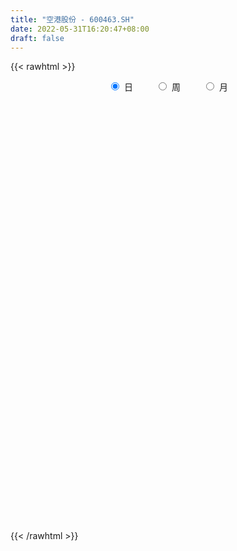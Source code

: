 ```yaml
---
title: "空港股份 - 600463.SH"
date: 2022-05-31T16:20:47+08:00
draft: false
---
```

{{< rawhtml >}}
    <div style="text-align: center">
        <label style="padding: 1rem;"><input style="margin-right: .5rem" type="radio" name="period" value="D" checked onclick="period_change(this)">日</label>
        <label style="padding: 1rem;"><input style="margin-right: .5rem" type="radio" name="period" value="W" onclick="period_change(this)">周</label>
        <label style="padding: 1rem;"><input style="margin-right: .5rem" type="radio" name="period" value="M" onclick="period_change(this)">月</label>
    </div>
    <div id="chart" style="height: 700px;"></div> 
    <script type="text/javascript">
        const D_v = [7949.0,5126.0,12328.0,7176.67,18022.0,7164.01,13815.01,5289.75,16335.79,5143.0,7180.0,7964.0,7575.01,5915.0,7754.0,6118.0,22373.01,14367.17,7815.0,11968.0,15528.82,9086.27,5834.0,16127.0,3984.0,5049.0,8405.33,8035.31,40192.1,26718.98,14958.42,13962.4,8870.0,11584.0,14843.0,11548.24,5670.24,15902.6,11875.0,8523.0,9345.0,7889.0,5362.0,9132.0,11803.61,14617.01,14447.0,29027.41,52076.0,26243.0,26633.62,10775.9,10815.23,9815.01,8820.9,6119.27,5847.29,14959.16,7556.27,4042.0,3408.0,8002.0,7239.37,10160.4,7611.8,5659.87,14699.83,9066.0,7260.0,5811.0,7517.0,5705.48,7340.0,5077.0,16030.12,52918.07,36826.44,25538.51,67603.44,50781.03,29815.06,76272.91,56710.89,36731.31,25433.0,32359.59,29133.4,25380.2,20916.98,18572.43,42265.76,19865.62,14409.0,14410.88,13883.5,23357.48,14797.0,20712.86,13243.0,11616.17,10929.24,11194.73,17178.17,21510.4,13242.16,18226.0,17631.0,11797.48,11938.6,9618.0,17780.0,18402.0,14233.0,12488.0,14790.0,18050.76,31890.72,16186.0,10352.76,11859.0,16743.6,18552.57,16309.48,21416.34,16809.0,15092.0,13327.38,18696.48,8918.4,13917.63,10526.0,7976.63,12337.89,11667.62,12741.0,12772.0,11742.0,11323.0,11633.0,11984.01,8822.0,7751.0,8750.0,13472.0,65112.96,56344.97,40350.48,175109.79,246362.08,198530.13,149941.22,121172.22,179771.07,167549.18,170976.82,168236.82,108793.46,112952.7,76209.42,75633.88,67467.0,53925.62,72966.8,42833.76,39575.0,58762.02,48833.09,101824.49,80635.17,51201.0,33780.26,50008.01,54484.25,106142.8,59148.01,49102.62,73618.73,66349.22,33003.31,37588.0,83616.4,196854.25,135275.14,84495.5,58049.0,57312.91,80839.3,58199.0,36135.0,43355.01,28201.0,26646.0,52601.93,48139.55,47415.19,101790.0,66200.64,37602.49,45561.17,40358.5,36185.0,39342.0,50144.0,44129.0,50841.0,45832.0,31985.0,35550.01,45757.01,33690.0,47538.01,100800.98,244633.01,181836.93,129396.0,59597.0,335279.49,210550.49,495732.99,482518.58,232608.13,179398.67,282876.21,176980.72,186194.4,118756.7,102691.71,93614.0,116888.21,90499.0,99158.8,94391.98,102964.25,219007.33,160173.25,139656.01,95835.56,95606.0,104063.93,75385.0,59386.1,93058.0,73780.01,45138.11,72768.0,35607.0,60669.0,84989.0,121550.0,129261.0]
const D_histogram = [0.0,-0.0025463248,-0.0014567009,-0.0064190856,-0.0085373641,-0.011282453,-0.014888974,-0.0137197797,-0.0134099585,-0.0117099231,-0.0085627811,-0.0046604647,-0.0030187062,-0.0003330622,0.0035114008,0.0059581228,0.0131177531,0.0056272649,0.0033549451,0.0063728924,0.0118957693,0.0110267,0.0068035036,-0.0082250602,-0.015211673,-0.0237576242,-0.0315088257,-0.0255457419,-0.001043118,0.0165987796,0.024510621,0.0207605855,0.0124030837,-0.0009851504,-0.0149143233,-0.0245893031,-0.0297518798,-0.0375040815,-0.0393676044,-0.0354382718,-0.0292796541,-0.0207035211,-0.014205407,-0.0080416665,-0.0068595262,-0.0011879724,0.0140227974,0.0356595817,0.0358578437,0.0269939714,0.0281695022,0.0208336464,0.0059473854,-0.007799103,-0.0296654643,-0.0407292575,-0.0417966912,-0.0396382639,-0.0342043809,-0.0262862234,-0.0184424954,-0.0148436252,-0.0051257038,0.0079297734,0.0179074662,0.0215631416,0.0178246326,0.0172650644,0.0110298582,0.011111642,0.0132086499,0.0100469611,0.0139428913,0.0181973306,0.0294319193,0.0616162828,0.0757478404,0.0833943945,0.099148889,0.0870245947,0.0789234735,0.101668563,0.1078618629,0.1050248497,0.0996280424,0.0990644091,0.0809122221,0.0690956153,0.045119398,0.0331829315,0.0070066641,-0.0133368918,-0.0257368936,-0.0343638714,-0.049029901,-0.076811351,-0.0913983985,-0.1037624006,-0.1029994011,-0.0867939495,-0.0698574601,-0.0627640393,-0.0518580339,-0.0249760042,-0.0130453226,-0.0212923757,-0.0359619985,-0.0442335434,-0.0543422382,-0.0630341216,-0.0785349609,-0.0877392957,-0.0948673279,-0.0969132057,-0.0897019646,-0.0736712339,-0.0744830693,-0.0639411735,-0.047966221,-0.036972162,-0.0225721474,-0.0041880652,0.009995385,0.0284377788,0.0351162903,0.0416494122,0.044463119,0.0472494355,0.0459357701,0.0477600728,0.0475176455,0.0458842379,0.0465509205,0.0485182075,0.0415143274,0.0285218522,0.0238791012,0.0265732807,0.0311116005,0.0313915626,0.0276398916,0.0234094728,0.0209619248,0.0216269036,0.0458566082,0.0592308365,0.1058082692,0.1743430626,0.2328667583,0.2036594827,0.1473344653,0.1468288483,0.1427110044,0.149621393,0.1946496245,0.196309441,0.1932266948,0.1926361919,0.1600144918,0.115681579,0.0947865965,0.0792505401,0.0249493177,-0.0221415157,-0.0711284456,-0.0796449453,-0.1100306352,-0.0756986632,-0.0802876704,-0.1082098616,-0.1241575921,-0.1538171582,-0.1174135166,-0.0699614148,-0.0555648354,-0.0440077434,-0.0123997441,-0.027288804,-0.047504255,-0.0801010118,-0.0458146523,0.0331670586,0.0600039836,0.0519757933,0.030693508,0.0085312751,-0.0321854548,-0.0810476353,-0.1239727698,-0.1351168479,-0.1388507354,-0.1450859731,-0.150316937,-0.1357945006,-0.1227445119,-0.1614377218,-0.1714540042,-0.1683238852,-0.1612015349,-0.1643464185,-0.1319056853,-0.0964294798,-0.0492034586,-0.0122926414,0.0200749571,0.0548723793,0.056058379,0.0576854555,0.0714975757,0.0607893784,0.0753402393,0.1373355014,0.1419039459,0.158416885,0.1116284486,0.1320232084,0.1989006492,0.2966969629,0.3831808614,0.3722898889,0.2675416239,0.1165048417,-0.0495108605,-0.1707888554,-0.2815299792,-0.3613509539,-0.4276328417,-0.4471560626,-0.4353292582,-0.4181587052,-0.3663151794,-0.2965366527,-0.1885045516,-0.1000200306,-0.0371325661,-0.0005208159,0.0234473541,0.0554116497,0.0867567866,0.0916222345,0.0941049085,0.0992167125,0.0991005336,0.0993168364,0.0727004113,0.0598514556,0.0568070096,0.06951061,0.0931749384,0.1088546415]
const D_fast = [0.0,-0.003182906,-0.0024574573,-0.0090246134,-0.013277233,-0.0188429351,-0.0261716997,-0.0284324502,-0.0314751186,-0.032702564,-0.0316961174,-0.0289589171,-0.0280718352,-0.0254694567,-0.0207471435,-0.0168108908,-0.0063718223,-0.0124554943,-0.0138890778,-0.0092779073,-0.0007810882,0.0011065176,-0.0014158029,-0.0185006318,-0.0292901628,-0.0437755201,-0.059403928,-0.0598272797,-0.0355854352,-0.0137938428,0.0002456538,0.0016857648,-0.0035709661,-0.0172054878,-0.0348632415,-0.0506855471,-0.0632860938,-0.0804143158,-0.0921197398,-0.0970499752,-0.098211271,-0.0948110182,-0.0918642559,-0.087710932,-0.0882436734,-0.0828691126,-0.0641526435,-0.0336009638,-0.0244382408,-0.0265536203,-0.018335714,-0.0204631581,-0.0338625727,-0.0495588369,-0.0788415642,-0.1000876718,-0.1116042784,-0.1193554171,-0.1224726292,-0.1211260276,-0.1178929235,-0.1180049596,-0.1095684641,-0.0945305435,-0.0800759842,-0.0710295234,-0.0703118743,-0.0665551763,-0.0700329181,-0.0671732238,-0.0617740533,-0.0624240018,-0.0550423489,-0.046238577,-0.0276460083,0.0199424259,0.0530109436,0.0815060962,0.122047813,0.1316796674,0.1433094146,0.1914716448,0.2246304105,0.2480496097,0.2675598129,0.291762282,0.2938381505,0.2992954475,0.2865990797,0.2829583461,0.2585337447,0.2348559658,0.2160217406,0.1988037951,0.1718802902,0.1248960024,0.0874593553,0.0491547531,0.0241679023,0.0186748665,0.0181469909,0.0095494019,0.0074908988,0.0281289275,0.0367982784,0.0232281313,-0.0004319911,-0.0197619218,-0.0434561762,-0.0679065899,-0.1030411695,-0.1341803282,-0.1650251924,-0.1912993716,-0.2065136216,-0.2089006994,-0.2283333022,-0.2337766998,-0.2297933025,-0.228042284,-0.2192853062,-0.2019482404,-0.1852659439,-0.1597141054,-0.1442565213,-0.1273110463,-0.1133815598,-0.0987828844,-0.0886126073,-0.0748482864,-0.0632113024,-0.0533736505,-0.0410692377,-0.0269723988,-0.0235976971,-0.0294597092,-0.028132685,-0.0187951853,-0.0064789654,0.0016488874,0.0048071892,0.0064291387,0.0092220719,0.0152937766,0.0509876332,0.0791695706,0.1521990707,0.2643196297,0.381060015,0.4027676101,0.383276209,0.419477804,0.4510377112,0.495353448,0.5890440858,0.6397812625,0.68500519,0.732573735,0.7399556579,0.7245431398,0.7273448064,0.731621385,0.6835574921,0.6309312798,0.5641622384,0.5357345025,0.4778411538,0.49324846,0.4685875351,0.4136128785,0.3666257501,0.2985118944,0.3055621569,0.3355239049,0.3360292755,0.3365844317,0.365092495,0.3433812341,0.3112897193,0.2586677095,0.281500406,0.3687738816,0.4106118025,0.4155775604,0.4019686522,0.381939238,0.3331761444,0.2640520552,0.1901337282,0.1452104381,0.1067638668,0.0642571358,0.0214469376,0.0020207489,-0.0156153905,-0.0946680308,-0.1475478141,-0.1864986665,-0.2196766999,-0.2639081882,-0.2644438763,-0.2530750408,-0.2181498842,-0.1843122273,-0.1469258895,-0.0984103726,-0.0832097781,-0.0671613377,-0.0354748236,-0.0309856763,0.0024002445,0.0987293819,0.1387738129,0.1948909732,0.1760096489,0.2294102108,0.3460128139,0.5179833683,0.7002624822,0.782443982,0.744581123,0.6226705511,0.4442771339,0.2803019251,0.0991783065,-0.0709804067,-0.244170505,-0.3754827415,-0.4724882516,-0.559857375,-0.599592644,-0.6039482804,-0.5430423172,-0.4795628039,-0.425958481,-0.3894769347,-0.3596469262,-0.3138297182,-0.2607953846,-0.2330243781,-0.207015477,-0.1770994949,-0.1524405403,-0.1273950284,-0.1358363507,-0.1337224425,-0.1225651362,-0.0924838832,-0.0455258203,-0.0026324568]
const D_slow = [0.0,-0.0006365812,-0.0010007564,-0.0026055278,-0.0047398689,-0.0075604821,-0.0112827256,-0.0147126705,-0.0180651602,-0.0209926409,-0.0231333362,-0.0242984524,-0.0250531289,-0.0251363945,-0.0242585443,-0.0227690136,-0.0194895753,-0.0180827591,-0.0172440228,-0.0156507997,-0.0126768574,-0.0099201824,-0.0082193065,-0.0102755716,-0.0140784898,-0.0200178959,-0.0278951023,-0.0342815378,-0.0345423173,-0.0303926224,-0.0242649671,-0.0190748207,-0.0159740498,-0.0162203374,-0.0199489182,-0.026096244,-0.033534214,-0.0429102343,-0.0527521354,-0.0616117034,-0.0689316169,-0.0741074972,-0.0776588489,-0.0796692655,-0.0813841471,-0.0816811402,-0.0781754409,-0.0692605454,-0.0602960845,-0.0535475917,-0.0465052161,-0.0412968045,-0.0398099582,-0.0417597339,-0.0491761,-0.0593584143,-0.0698075871,-0.0797171531,-0.0882682484,-0.0948398042,-0.0994504281,-0.1031613344,-0.1044427603,-0.102460317,-0.0979834504,-0.092592665,-0.0881365069,-0.0838202408,-0.0810627762,-0.0782848657,-0.0749827032,-0.072470963,-0.0689852401,-0.0644359075,-0.0570779277,-0.041673857,-0.0227368969,-0.0018882982,0.022898924,0.0446550727,0.0643859411,0.0898030818,0.1167685476,0.14302476,0.1679317706,0.1926978728,0.2129259284,0.2301998322,0.2414796817,0.2497754146,0.2515270806,0.2481928577,0.2417586343,0.2331676664,0.2209101912,0.2017073534,0.1788577538,0.1529171536,0.1271673034,0.105468816,0.088004451,0.0723134412,0.0593489327,0.0531049316,0.049843601,0.0445205071,0.0355300074,0.0244716216,0.010886062,-0.0048724684,-0.0245062086,-0.0464410325,-0.0701578645,-0.0943861659,-0.1168116571,-0.1352294655,-0.1538502329,-0.1698355262,-0.1818270815,-0.191070122,-0.1967131589,-0.1977601752,-0.1952613289,-0.1881518842,-0.1793728116,-0.1689604586,-0.1578446788,-0.1460323199,-0.1345483774,-0.1226083592,-0.1107289478,-0.0992578884,-0.0876201582,-0.0754906064,-0.0651120245,-0.0579815615,-0.0520117862,-0.045368466,-0.0375905659,-0.0297426752,-0.0228327023,-0.0169803341,-0.0117398529,-0.006333127,0.005131025,0.0199387341,0.0463908014,0.0899765671,0.1481932567,0.1991081273,0.2359417437,0.2726489557,0.3083267068,0.3457320551,0.3943944612,0.4434718215,0.4917784952,0.5399375431,0.5799411661,0.6088615608,0.63255821,0.652370845,0.6586081744,0.6530727955,0.6352906841,0.6153794477,0.5878717889,0.5689471232,0.5488752056,0.5218227401,0.4907833421,0.4523290526,0.4229756734,0.4054853197,0.3915941109,0.380592175,0.377492239,0.370670038,0.3587939743,0.3387687213,0.3273150583,0.3356068229,0.3506078188,0.3636017672,0.3712751442,0.3734079629,0.3653615992,0.3450996904,0.314106498,0.280327286,0.2456146022,0.2093431089,0.1717638746,0.1378152495,0.1071291215,0.066769691,0.02390619,-0.0181747813,-0.058475165,-0.0995617696,-0.132538191,-0.1566455609,-0.1689464256,-0.1720195859,-0.1670008467,-0.1532827518,-0.1392681571,-0.1248467932,-0.1069723993,-0.0917750547,-0.0729399949,-0.0386061195,-0.003130133,0.0364740882,0.0643812003,0.0973870024,0.1471121647,0.2212864055,0.3170816208,0.410154093,0.477039499,0.5061657094,0.4937879943,0.4510907805,0.3807082857,0.2903705472,0.1834623368,0.0716733211,-0.0371589934,-0.1416986697,-0.2332774646,-0.3074116278,-0.3545377656,-0.3795427733,-0.3888259148,-0.3889561188,-0.3830942803,-0.3692413679,-0.3475521712,-0.3246466126,-0.3011203855,-0.2763162074,-0.251541074,-0.2267118648,-0.208536762,-0.1935738981,-0.1793721457,-0.1619944932,-0.1387007586,-0.1114870983]
const D_data = [['2021-05-12', 6.3591, 6.3791, 6.3292, 6.3891],['2021-05-13', 6.2992, 6.3392, 6.2992, 6.3791],['2021-05-14', 6.3591, 6.3791, 6.3492, 6.429],['2021-05-17', 6.3791, 6.2893, 6.2893, 6.419],['2021-05-18', 6.2893, 6.2992, 6.1695, 6.3392],['2021-05-19', 6.2693, 6.2693, 6.2194, 6.2893],['2021-05-20', 6.1695, 6.2294, 6.1495, 6.3392],['2021-05-21', 6.2693, 6.2693, 6.2094, 6.2693],['2021-05-24', 6.2693, 6.2493, 6.1695, 6.3591],['2021-05-25', 6.2992, 6.2593, 6.2094, 6.3292],['2021-05-26', 6.2593, 6.2793, 6.1994, 6.3092],['2021-05-27', 6.2793, 6.2992, 6.2693, 6.3791],['2021-05-28', 6.2992, 6.2793, 6.2493, 6.3392],['2021-05-31', 6.2793, 6.2992, 6.2493, 6.3791],['2021-06-01', 6.3192, 6.3292, 6.2593, 6.3591],['2021-06-02', 6.3292, 6.3292, 6.2893, 6.3492],['2021-06-03', 6.3392, 6.419, 6.2992, 6.5189],['2021-06-04', 6.3791, 6.2393, 6.2294, 6.3991],['2021-06-07', 6.2493, 6.2793, 6.2094, 6.2992],['2021-06-08', 6.2893, 6.3492, 6.2793, 6.5089],['2021-06-09', 6.3492, 6.4091, 6.2593, 6.4889],['2021-06-10', 6.4091, 6.3492, 6.3192, 6.429],['2021-06-11', 6.3492, 6.2992, 6.2893, 6.3691],['2021-06-15', 6.3591, 6.1096, 6.0696, 6.3591],['2021-06-16', 6.1096, 6.1395, 6.0397, 6.1795],['2021-06-17', 6.1395, 6.0597, 6.0397, 6.1795],['2021-06-18', 6.1196, 5.9998, 5.9498, 6.1196],['2021-06-21', 6.1695, 6.1395, 6.1096, 6.2393],['2021-06-22', 6.2294, 6.439, 6.0896, 6.5688],['2021-06-23', 6.439, 6.469, 6.3891, 6.6786],['2021-06-24', 6.5089, 6.429, 6.429, 6.5688],['2021-06-25', 6.469, 6.3092, 6.2893, 6.4889],['2021-06-28', 6.2893, 6.2294, 6.1994, 6.2992],['2021-06-29', 6.2194, 6.1096, 6.0597, 6.2393],['2021-06-30', 6.1096, 6.0197, 5.9998, 6.1495],['2021-07-01', 6.0197, 5.9898, 5.9399, 6.1096],['2021-07-02', 5.99, 5.98, 5.91, 6.01],['2021-07-05', 5.98, 5.88, 5.84, 5.98],['2021-07-06', 5.92, 5.89, 5.84, 5.94],['2021-07-07', 5.94, 5.93, 5.86, 5.95],['2021-07-08', 5.93, 5.95, 5.9, 5.99],['2021-07-09', 5.92, 5.99, 5.91, 6.02],['2021-07-12', 6.01, 5.98, 5.95, 6.03],['2021-07-13', 5.98, 5.99, 5.93, 6.0],['2021-07-14', 5.96, 5.93, 5.88, 5.98],['2021-07-15', 5.9, 5.99, 5.86, 6.02],['2021-07-16', 5.97, 6.16, 5.95, 6.19],['2021-07-19', 6.13, 6.35, 6.04, 6.49],['2021-07-20', 6.73, 6.16, 6.16, 6.73],['2021-07-21', 6.05, 6.04, 5.93, 6.18],['2021-07-22', 6.01, 6.16, 5.97, 6.36],['2021-07-23', 6.11, 6.05, 6.05, 6.13],['2021-07-26', 6.0, 5.9, 5.88, 6.03],['2021-07-27', 5.9, 5.83, 5.79, 5.94],['2021-07-28', 5.8, 5.61, 5.57, 5.8],['2021-07-29', 5.62, 5.62, 5.61, 5.73],['2021-07-30', 5.6, 5.67, 5.56, 5.8],['2021-08-02', 5.69, 5.67, 5.62, 5.7],['2021-08-03', 5.69, 5.69, 5.66, 5.75],['2021-08-04', 5.69, 5.72, 5.64, 5.74],['2021-08-05', 5.7, 5.73, 5.7, 5.77],['2021-08-06', 5.76, 5.68, 5.68, 5.79],['2021-08-09', 5.69, 5.77, 5.68, 5.83],['2021-08-10', 5.76, 5.86, 5.74, 5.87],['2021-08-11', 5.81, 5.88, 5.81, 5.91],['2021-08-12', 5.88, 5.84, 5.81, 5.9],['2021-08-13', 5.86, 5.75, 5.61, 5.86],['2021-08-16', 5.78, 5.78, 5.71, 5.84],['2021-08-17', 5.77, 5.69, 5.68, 5.82],['2021-08-18', 5.75, 5.75, 5.66, 5.75],['2021-08-19', 5.71, 5.78, 5.69, 5.82],['2021-08-20', 5.82, 5.71, 5.7, 5.82],['2021-08-23', 5.75, 5.8, 5.67, 5.83],['2021-08-24', 5.82, 5.83, 5.78, 5.85],['2021-08-25', 5.83, 5.97, 5.8, 6.0],['2021-08-26', 6.04, 6.38, 6.02, 6.41],['2021-08-27', 6.3, 6.33, 6.16, 6.52],['2021-08-30', 6.33, 6.37, 6.31, 6.53],['2021-08-31', 6.33, 6.61, 6.21, 6.7],['2021-09-01', 6.58, 6.35, 6.3, 6.65],['2021-09-02', 6.35, 6.42, 6.3, 6.46],['2021-09-03', 6.74, 6.93, 6.55, 6.98],['2021-09-06', 6.8, 6.9, 6.76, 7.05],['2021-09-07', 6.93, 6.9, 6.79, 6.96],['2021-09-08', 6.95, 6.95, 6.82, 6.99],['2021-09-09', 6.93, 7.1, 6.85, 7.17],['2021-09-10', 7.15, 6.93, 6.9, 7.16],['2021-09-13', 6.9, 7.02, 6.87, 7.05],['2021-09-14', 7.02, 6.85, 6.81, 7.08],['2021-09-15', 6.88, 6.97, 6.82, 7.02],['2021-09-16', 6.99, 6.74, 6.7, 7.02],['2021-09-17', 6.75, 6.72, 6.66, 6.85],['2021-09-22', 6.7, 6.75, 6.55, 6.79],['2021-09-23', 6.74, 6.75, 6.71, 6.86],['2021-09-24', 6.7, 6.61, 6.61, 6.86],['2021-09-27', 6.61, 6.31, 6.26, 6.69],['2021-09-28', 6.31, 6.32, 6.16, 6.38],['2021-09-29', 6.28, 6.22, 6.16, 6.45],['2021-09-30', 6.22, 6.29, 6.2, 6.32],['2021-10-08', 6.29, 6.47, 6.29, 6.49],['2021-10-11', 6.5, 6.52, 6.35, 6.55],['2021-10-12', 6.58, 6.42, 6.34, 6.58],['2021-10-13', 6.5, 6.48, 6.39, 6.54],['2021-10-14', 6.54, 6.76, 6.45, 6.84],['2021-10-15', 6.74, 6.67, 6.52, 6.76],['2021-10-18', 6.68, 6.42, 6.35, 6.68],['2021-10-19', 6.46, 6.26, 6.23, 6.47],['2021-10-20', 6.26, 6.25, 6.16, 6.31],['2021-10-21', 6.2, 6.14, 6.14, 6.29],['2021-10-22', 6.1, 6.06, 6.03, 6.14],['2021-10-25', 6.06, 5.85, 5.83, 6.06],['2021-10-26', 5.87, 5.79, 5.76, 5.9],['2021-10-27', 5.75, 5.69, 5.65, 5.8],['2021-10-28', 5.65, 5.64, 5.63, 5.73],['2021-10-29', 5.64, 5.68, 5.58, 5.71],['2021-11-01', 5.67, 5.77, 5.65, 5.79],['2021-11-02', 5.77, 5.52, 5.46, 5.8],['2021-11-03', 5.53, 5.61, 5.52, 5.66],['2021-11-04', 5.61, 5.68, 5.59, 5.68],['2021-11-05', 5.68, 5.63, 5.58, 5.68],['2021-11-08', 5.62, 5.69, 5.6, 5.71],['2021-11-09', 5.69, 5.79, 5.64, 5.84],['2021-11-10', 5.76, 5.8, 5.71, 5.84],['2021-11-11', 5.78, 5.93, 5.78, 5.96],['2021-11-12', 5.94, 5.85, 5.8, 5.94],['2021-11-15', 5.87, 5.89, 5.76, 5.9],['2021-11-16', 5.85, 5.88, 5.83, 5.89],['2021-11-17', 5.87, 5.91, 5.84, 5.93],['2021-11-18', 5.91, 5.88, 5.88, 5.99],['2021-11-19', 5.87, 5.94, 5.83, 5.96],['2021-11-22', 5.97, 5.94, 5.91, 5.98],['2021-11-23', 5.98, 5.94, 5.92, 5.98],['2021-11-24', 5.96, 5.99, 5.93, 6.01],['2021-11-25', 5.96, 6.04, 5.95, 6.09],['2021-11-26', 6.01, 5.94, 5.88, 6.04],['2021-11-29', 5.95, 5.83, 5.78, 5.95],['2021-11-30', 5.85, 5.9, 5.81, 5.93],['2021-12-01', 5.88, 6.0, 5.85, 6.03],['2021-12-02', 6.0, 6.06, 5.96, 6.1],['2021-12-03', 6.06, 6.04, 5.95, 6.09],['2021-12-06', 6.07, 6.0, 5.98, 6.07],['2021-12-07', 6.02, 5.99, 5.97, 6.07],['2021-12-08', 6.0, 6.01, 5.98, 6.05],['2021-12-09', 5.99, 6.06, 5.96, 6.06],['2021-12-10', 6.05, 6.45, 6.01, 6.59],['2021-12-13', 6.38, 6.46, 6.31, 6.76],['2021-12-22', 7.11, 7.11, 7.11, 7.11],['2021-12-23', 7.82, 7.82, 7.5, 7.82],['2021-12-24', 7.8, 8.22, 7.25, 8.57],['2021-12-27', 8.16, 7.4, 7.4, 8.21],['2021-12-28', 7.21, 7.0, 6.88, 7.22],['2021-12-29', 6.99, 7.7, 6.9, 7.7],['2021-12-30', 7.53, 7.8, 7.24, 8.14],['2021-12-31', 7.75, 8.11, 7.59, 8.5],['2022-01-04', 8.0, 8.92, 7.94, 8.92],['2022-01-05', 8.85, 8.72, 8.66, 9.67],['2022-01-06', 8.71, 8.88, 8.6, 9.18],['2022-01-07', 8.76, 9.13, 8.68, 9.44],['2022-01-10', 9.03, 8.86, 8.56, 9.16],['2022-01-11', 8.7, 8.7, 8.67, 9.14],['2022-01-12', 8.69, 8.99, 8.62, 9.05],['2022-01-13', 8.94, 9.12, 8.89, 9.2],['2022-01-14', 9.0, 8.58, 8.48, 9.08],['2022-01-17', 8.58, 8.49, 8.44, 8.71],['2022-01-18', 8.49, 8.26, 8.21, 8.54],['2022-01-19', 8.26, 8.64, 8.21, 8.75],['2022-01-20', 8.64, 8.27, 8.21, 8.7],['2022-01-21', 8.1, 9.1, 8.04, 9.1],['2022-01-24', 8.88, 8.71, 8.6, 9.0],['2022-01-25', 8.64, 8.33, 8.27, 8.85],['2022-01-26', 8.31, 8.34, 8.21, 8.51],['2022-01-27', 8.22, 8.0, 7.91, 8.42],['2022-01-28', 8.11, 8.8, 8.02, 8.8],['2022-02-07', 8.78, 9.15, 8.64, 9.28],['2022-02-08', 9.15, 8.91, 8.71, 9.22],['2022-02-09', 8.93, 8.96, 8.8, 9.08],['2022-02-10', 8.89, 9.36, 8.75, 9.37],['2022-02-11', 9.36, 8.86, 8.79, 9.36],['2022-02-14', 8.65, 8.72, 8.65, 8.99],['2022-02-15', 8.74, 8.42, 8.31, 8.76],['2022-02-16', 8.48, 9.26, 8.48, 9.26],['2022-02-17', 9.23, 10.17, 9.15, 10.19],['2022-02-18', 9.82, 9.89, 9.52, 10.08],['2022-02-21', 9.95, 9.6, 9.48, 9.97],['2022-02-22', 9.51, 9.44, 9.36, 9.69],['2022-02-23', 9.43, 9.38, 9.31, 9.49],['2022-02-24', 9.3, 9.02, 8.79, 9.44],['2022-02-25', 9.15, 8.68, 8.59, 9.2],['2022-02-28', 8.68, 8.47, 8.12, 8.74],['2022-03-01', 8.49, 8.66, 8.48, 8.83],['2022-03-02', 8.68, 8.64, 8.56, 8.79],['2022-03-03', 8.62, 8.5, 8.47, 8.69],['2022-03-04', 8.48, 8.39, 8.35, 8.92],['2022-03-07', 8.4, 8.57, 8.35, 8.73],['2022-03-08', 8.55, 8.54, 8.42, 8.77],['2022-03-09', 8.56, 7.72, 7.69, 8.67],['2022-03-10', 7.83, 7.82, 7.69, 8.07],['2022-03-11', 7.73, 7.83, 7.5, 7.9],['2022-03-14', 7.72, 7.77, 7.72, 8.18],['2022-03-15', 7.77, 7.51, 7.46, 7.83],['2022-03-16', 7.61, 7.9, 7.51, 7.94],['2022-03-17', 7.98, 8.01, 7.95, 8.21],['2022-03-18', 8.02, 8.3, 7.85, 8.36],['2022-03-21', 8.3, 8.35, 8.15, 8.4],['2022-03-22', 8.35, 8.46, 8.2, 8.49],['2022-03-23', 8.36, 8.68, 8.36, 8.76],['2022-03-24', 8.58, 8.38, 8.35, 8.77],['2022-03-25', 8.42, 8.42, 8.03, 8.65],['2022-03-28', 8.41, 8.65, 8.33, 8.89],['2022-03-29', 8.59, 8.39, 8.33, 8.65],['2022-03-30', 8.39, 8.76, 8.3, 8.82],['2022-03-31', 8.8, 9.64, 8.66, 9.64],['2022-04-01', 10.11, 9.21, 9.18, 10.56],['2022-04-06', 9.09, 9.54, 8.72, 9.62],['2022-04-07', 9.2, 8.78, 8.78, 9.3],['2022-04-08', 9.13, 9.66, 9.13, 9.66],['2022-04-11', 9.99, 10.63, 9.66, 10.63],['2022-04-12', 10.0, 11.69, 10.0, 11.69],['2022-04-13', 11.01, 12.36, 10.9, 12.86],['2022-04-14', 11.58, 11.7, 11.19, 13.3],['2022-04-15', 10.53, 10.53, 10.53, 10.96],['2022-04-18', 9.48, 9.48, 9.48, 9.78],['2022-04-19', 8.81, 8.53, 8.53, 8.95],['2022-04-20', 8.59, 8.29, 8.2, 8.67],['2022-04-21', 8.18, 7.67, 7.59, 8.25],['2022-04-22', 7.74, 7.33, 7.3, 7.83],['2022-04-25', 7.13, 6.82, 6.79, 7.25],['2022-04-26', 6.88, 6.84, 6.67, 7.05],['2022-04-27', 6.75, 6.86, 6.46, 6.94],['2022-04-28', 6.75, 6.65, 6.43, 6.87],['2022-04-29', 6.75, 6.93, 6.71, 7.01],['2022-05-05', 6.9, 7.18, 6.88, 7.42],['2022-05-06', 7.0, 7.9, 7.0, 7.9],['2022-05-09', 7.96, 8.02, 7.81, 8.27],['2022-05-10', 7.78, 8.0, 7.63, 8.06],['2022-05-11', 7.99, 7.87, 7.8, 8.35],['2022-05-12', 7.77, 7.83, 7.73, 8.05],['2022-05-13', 7.96, 8.06, 7.83, 8.12],['2022-05-16', 8.19, 8.23, 7.98, 8.34],['2022-05-17', 8.2, 8.02, 7.92, 8.27],['2022-05-18', 8.04, 8.04, 7.95, 8.18],['2022-05-19', 7.9, 8.13, 7.9, 8.35],['2022-05-20', 8.2, 8.12, 8.08, 8.4],['2022-05-23', 8.14, 8.17, 8.1, 8.25],['2022-05-24', 8.19, 7.8, 7.77, 8.23],['2022-05-25', 7.7, 7.89, 7.7, 7.9],['2022-05-26', 8.01, 7.99, 7.91, 8.16],['2022-05-27', 8.0, 8.24, 7.87, 8.34],['2022-05-30', 8.25, 8.52, 8.12, 8.8],['2022-05-31', 8.65, 8.59, 8.44, 9.09]]
const W_v = [220706.09,154306.42,273569.27,177774.59,237552.34,173096.09,203216.3,181872.11,157782.24,130301.75,97203.34,127797.21,91830.46,100132.0,82584.38,72411.86,108107.86,74448.85,52363.89,112261.69,136925.7,53495.55,47685.35,149118.36,138662.81,365563.14,305244.36,171629.65,137846.55,54293.01,46709.22,94559.61,131603.18,175166.76,165982.84,138779.19,65163.37,225554.66,169942.62,66086.97,22096.0,53122.86,61966.03,48466.11,68815.49,95610.11,67034.52,360795.34,130411.91,91584.42,74829.06,52909.84,100607.5,120596.34,63678.55,43505.33,36664.9,48810.85,51668.32,28623.17,24182.12,33816.36,64918.03,80651.53,77768.35,61109.02,188461.48,683971.27,815426.7,217393.25,207682.98,122779.88,145580.68,170841.22,442001.77,500016.97,268201.12,138357.62,103625.03,122831.31,187555.81,340465.56,336712.3100000001,680848.29,974237.4199999999,827476.45,396204.24,253059.29,182060.75,169303.02,70973.97,139162.65,120565.33,81253.17,775808.7,1230953.3200000001,953710.9300000002,556105.5700000001,298161.28,775716.8500000001,575053.0800000001,337651.95,209324.81,132092.43,120546.36,127802.21,271652.74,172365.25,169397.77,153854.32,421860.08,683777.84,61090.53,220057.21,122932.32,81150.0,100339.05,59502.13,62178.28,53042.04,40121.86,43165.61,74173.96,130968.83,71552.25,79474.66,118897.54,82278.79,66754.73,117927.05,93306.32,125445.53,147594.69,279666.37,207190.81,415805.85,95568.33,60845.9,71729.66,69121.42,87091.48,50253.59,190388.86,102002.24,164983.1,126969.01,158531.78,80852.62,135134.86,119492.0,168786.82,312107.63,255901.28,171429.34,109576.61,467076.39,157006.03,99408.9,142412.77,365995.32,231894.18,215504.22,215252.86,93200.11,21455.82,88939.19,66184.36,72015.36,95947.76,63454.03,72537.69,62159.77,73847.94,58113.2,40423.8,38907.61,26616.79,52258.62,54816.1,41065.58,28271.2,43436.8,21732.61,17757.21,61558.96,40221.82,33601.8,29430.84,26419.85,97647.98,111957.81,83632.63,59559.81,88753.12,18274.68,67974.31,51467.44,44197.8,56527.18,50232.09,33565.33,103867.21,52515.48,53534.6,55361.62,144755.93,41417.7,37967.43,45371.27,35359.48,118191.63,250010.95,180368.19,127000.99,42703.38,72110.34,11616.17,74054.7,69211.08,77693.0,88339.24,89830.99,69951.89,55249.14,59454.01,103907.96,56344.97,461822.35,816963.8199999998,560959.8,346202.72,291828.36,270108.69,354361.38,486337.1,338895.71,186938.94,301147.87,211590.67,208337.01,472419.01,370829.93,1756689.6800000002,944206.7,502851.72,197356.23,710278.1499999999,405673.04,299171.11,250811.0]
const W_histogram = [0.0,-0.0012699715,0.0119540448,0.0024693209,0.0394930317,0.0503614861,0.0682557376,0.063447928,0.0350094971,-0.0061973587,-0.0380060649,-0.0482195631,-0.0816749709,-0.1195127735,-0.1584732574,-0.1652864431,-0.1842037958,-0.2625712751,-0.2973853904,-0.3956358927,-0.3867812303,-0.3915729628,-0.3695170047,-0.281475987,-0.1985467096,-0.0669075866,0.0003623404,-0.0574355377,-0.1460583952,-0.174184125,-0.1460231629,-0.1091001239,-0.0404646258,-0.0385487302,-0.0334278376,0.0115641011,0.0252483681,0.0940118458,0.0672603632,0.0465893584,0.0370439949,0.0393296303,0.0247236998,0.01989562,0.0202934302,0.0504350049,0.0682831186,-0.0034138195,-0.0988537681,-0.1708893983,-0.1910323871,-0.1924111649,-0.1401961398,-0.1172042568,-0.0797712869,-0.0604987459,-0.0356824729,-0.0225935288,-0.0073235422,0.0148923146,0.046619413,0.0615616653,0.0059264449,-0.0300071718,-0.0064954975,0.0244481584,0.109228493,0.2612159168,0.2986183216,0.2844511449,0.2863782338,0.2613907283,0.2475936695,0.2416076911,0.2841425489,0.2976312203,0.248930554,0.2058347124,0.1407023956,0.1163461704,0.1268299958,0.1602203874,0.1581680583,0.2385451022,0.4186072979,0.391357309,0.3917406915,0.3309671933,0.2679889796,0.159904927,0.059374886,-0.0319303818,-0.1221225688,-0.1754613312,0.0340031991,-0.0142197508,-0.0255713832,-0.0335045056,-0.0778017157,-0.0422363309,-0.0316454282,-0.0480209707,-0.0994440665,-0.144423178,-0.19797337,-0.2096733498,-0.1832277312,-0.184800305,-0.1473730691,-0.0985956466,0.0097574255,0.007678191,-0.0087389125,-0.0288013305,-0.0513075651,-0.0542972153,-0.0683480168,-0.0839785338,-0.0944893728,-0.0921096133,-0.0872959172,-0.0746410506,-0.0499194012,-0.0258238789,-0.0128785744,0.01281209,0.0330091398,0.0295218926,0.00365357,-0.0603710556,-0.095129005,-0.0801992103,-0.0952506267,-0.0573648349,-0.0327564816,-0.0355225583,-0.0392915432,-0.0414938535,-0.0303979701,-0.0261319536,-0.0288571618,-0.0230176971,0.0121487077,0.0268750728,0.0362403155,0.0544097759,0.0846664213,0.0939612586,0.1219058057,0.1260373382,0.1344846734,0.1697383272,0.1781474575,0.1656932226,0.1576427001,0.2167624117,0.2188229747,0.2029948044,0.1954284038,0.2070059016,0.1180206274,0.0583091499,-0.0252843812,-0.0830883491,-0.0966705291,-0.1083553817,-0.121820583,-0.1443270965,-0.1436075903,-0.136318023,-0.1128756927,-0.0879260987,-0.0637774552,-0.0756554847,-0.0863831663,-0.0956305847,-0.0898649123,-0.1117435603,-0.1348949961,-0.1356570042,-0.1379655063,-0.1388997059,-0.1233098724,-0.0775223118,-0.0366843048,0.005363236,0.0306617513,0.0536261137,0.0655115052,0.077970361,0.114163869,0.1248494905,0.1276242572,0.1192671059,0.0977299432,0.0917741403,0.0772122594,0.0654889872,0.0528193074,0.0464756019,0.0213938281,0.0246856571,0.0047787238,-0.00698913,-0.0028119204,-0.006722167,-0.032711941,-0.0462148621,-0.0472490274,-0.0473260584,-0.0045716143,0.0615215763,0.1003475085,0.1064171101,0.09777672,0.0667447734,0.0550616858,0.0572693916,0.0162450098,-0.0350848042,-0.0690432752,-0.0729454331,-0.0659343574,-0.0580439227,-0.043501892,-0.0056704618,0.0192609853,0.1464370373,0.2113584572,0.3054888229,0.3121023177,0.331088799,0.3037500231,0.2710906685,0.298093799,0.2174456876,0.1317682186,0.0298987045,-0.011115453,-0.03414747,-0.0018655895,0.0416999472,0.1167624596,-0.0523722516,-0.186889905,-0.2048024603,-0.1999157148,-0.1869210985,-0.1652707343,-0.1242753149]
const W_fast = [0.0,-0.0015874644,0.0146250631,0.0057576694,0.0526546382,0.0761134641,0.11107165,0.1221258224,0.1024397658,0.0596835702,0.0183733479,-0.0038950412,-0.0577691916,-0.1254851877,-0.2040639858,-0.2521987823,-0.317167084,-0.4611773821,-0.5703378449,-0.7674973204,-0.8553379656,-0.9580229388,-1.0283462318,-1.0106742109,-0.9773816109,-0.8624693846,-0.7951088724,-0.867265635,-0.9924030913,-1.0640748523,-1.072419681,-1.062771673,-1.0042523313,-1.0119736183,-1.0152096851,-0.9673267211,-0.9473303621,-0.8550639229,-0.8650003148,-0.87402398,-0.8743083447,-0.8621903017,-0.8706153073,-0.870469482,-0.8649983143,-0.8222479884,-0.787329095,-0.859879488,-0.9800328786,-1.0947908585,-1.162691944,-1.212173513,-1.1950075228,-1.201316704,-1.1838265559,-1.1796787014,-1.1637830466,-1.1563424847,-1.1429033837,-1.1169644483,-1.0735824966,-1.043249828,-1.0974034371,-1.1408388467,-1.1189510469,-1.0818953513,-0.9698078935,-0.7525164905,-0.6404595053,-0.5835138958,-0.5099922485,-0.4696320718,-0.4215307132,-0.3671147689,-0.2535442738,-0.1656477973,-0.1521158252,-0.1437529886,-0.1737097065,-0.1689793892,-0.1267880648,-0.0533425764,-0.0158528908,0.1241604285,0.4088744488,0.4794637871,0.5777823424,0.5997506425,0.6037696737,0.5356618529,0.4499755334,0.3506876702,0.229964841,0.1327607458,0.3507260758,0.2989481882,0.2812037101,0.2648944612,0.2011468223,0.2261531243,0.22883267,0.2004518848,0.1241677723,0.0430828663,-0.0599606682,-0.1240789854,-0.1434402995,-0.1912129497,-0.190628981,-0.1665004701,-0.0557080417,-0.0558677284,-0.0744695601,-0.1017323108,-0.1370654366,-0.1536293907,-0.1847671964,-0.2213923467,-0.255525529,-0.2761731729,-0.293183456,-0.2991888521,-0.286947053,-0.2693075004,-0.2595818395,-0.2306881526,-0.2022388179,-0.1983455918,-0.223300522,-0.3024179114,-0.3609581122,-0.36607812,-0.4049421931,-0.3813976101,-0.3649783771,-0.3766250934,-0.390216964,-0.4027927378,-0.3992963469,-0.4015633188,-0.4115028174,-0.4114177771,-0.3732141953,-0.351769062,-0.3333437404,-0.3015718361,-0.2501485853,-0.2173634334,-0.1589424349,-0.1233015678,-0.0812330643,-0.0035448287,0.049401166,0.0783702368,0.1097303893,0.2230407038,0.2798070106,0.3147275414,0.3560182417,0.4193472149,0.3598670975,0.3147329075,0.2248182811,0.1462422259,0.1084924137,0.0697187156,0.0257983685,-0.032789919,-0.0679723105,-0.0947622489,-0.0995388418,-0.0965707724,-0.0883664928,-0.1191583934,-0.1514818666,-0.1846369312,-0.2013374869,-0.2511520249,-0.3080272098,-0.342703469,-0.3795033476,-0.4151624737,-0.4304001083,-0.4039931257,-0.3723261948,-0.3289378451,-0.2959738919,-0.2596030011,-0.2313397333,-0.1993882872,-0.134653812,-0.0927558178,-0.0580749869,-0.0366153617,-0.0337200386,-0.0167323065,-0.0119911225,-0.0073421479,-0.0068070009,-0.0015318059,-0.0212651226,-0.0118018793,-0.0305141317,-0.044029268,-0.0405550385,-0.0461458269,-0.0803135861,-0.1053702228,-0.1182166449,-0.1301251905,-0.08851365,-0.0070400653,0.056872744,0.0895466231,0.1053504131,0.0910046597,0.0930869936,0.1096120473,0.0726489179,0.0125479029,-0.0386713869,-0.060809903,-0.0702824168,-0.0769029627,-0.073236405,-0.0368225903,-0.0070758968,0.1567094146,0.2744704487,0.4449730201,0.5296120944,0.6313707755,0.6799695053,0.7150828179,0.8166093981,0.7903227086,0.7375872942,0.6431924562,0.5993994355,0.5678305511,0.5996460342,0.6536365576,0.757889685,0.5756619109,0.3944217812,0.3253086108,0.2802164277,0.2464807693,0.2268134499,0.2367400407]
const W_slow = [0.0,-0.0003174929,0.0026710183,0.0032883485,0.0131616065,0.025751978,0.0428159124,0.0586778944,0.0674302687,0.065880929,0.0563794128,0.044324522,0.0239057793,-0.0059724141,-0.0455907285,-0.0869123392,-0.1329632882,-0.198606107,-0.2729524546,-0.3718614277,-0.4685567353,-0.566449976,-0.6588292272,-0.7291982239,-0.7788349013,-0.795561798,-0.7954712129,-0.8098300973,-0.8463446961,-0.8898907274,-0.9263965181,-0.9536715491,-0.9637877055,-0.9734248881,-0.9817818475,-0.9788908222,-0.9725787302,-0.9490757687,-0.9322606779,-0.9206133383,-0.9113523396,-0.901519932,-0.8953390071,-0.8903651021,-0.8852917445,-0.8726829933,-0.8556122136,-0.8564656685,-0.8811791105,-0.9239014601,-0.9716595569,-1.0197623481,-1.0548113831,-1.0841124473,-1.104055269,-1.1191799555,-1.1281005737,-1.1337489559,-1.1355798415,-1.1318567628,-1.1202019096,-1.1048114933,-1.103329882,-1.110831675,-1.1124555494,-1.1063435098,-1.0790363865,-1.0137324073,-0.9390778269,-0.8679650407,-0.7963704822,-0.7310228002,-0.6691243828,-0.60872246,-0.5376868227,-0.4632790177,-0.4010463792,-0.3495877011,-0.3144121022,-0.2853255596,-0.2536180606,-0.2135629638,-0.1740209492,-0.1143846736,-0.0097328492,0.0881064781,0.186041651,0.2687834493,0.3357806942,0.3757569259,0.3906006474,0.382618052,0.3520874098,0.308222077,0.3167228767,0.313167939,0.3067750932,0.2983989668,0.2789485379,0.2683894552,0.2604780982,0.2484728555,0.2236118389,0.1875060443,0.1380127018,0.0855943644,0.0397874316,-0.0064126447,-0.0432559119,-0.0679048236,-0.0654654672,-0.0635459194,-0.0657306476,-0.0729309802,-0.0857578715,-0.0993321753,-0.1164191795,-0.137413813,-0.1610361562,-0.1840635595,-0.2058875388,-0.2245478015,-0.2370276518,-0.2434836215,-0.2467032651,-0.2435002426,-0.2352479577,-0.2278674845,-0.226954092,-0.2420468559,-0.2658291071,-0.2858789097,-0.3096915664,-0.3240327751,-0.3322218955,-0.3411025351,-0.3509254209,-0.3612988843,-0.3688983768,-0.3754313652,-0.3826456556,-0.3884000799,-0.385362903,-0.3786441348,-0.3695840559,-0.355981612,-0.3348150066,-0.311324692,-0.2808482406,-0.249338906,-0.2157177377,-0.1732831559,-0.1287462915,-0.0873229858,-0.0479123108,0.0062782921,0.0609840358,0.1117327369,0.1605898379,0.2123413133,0.2418464701,0.2564237576,0.2501026623,0.229330575,0.2051629428,0.1780740973,0.1476189516,0.1115371774,0.0756352799,0.0415557741,0.0133368509,-0.0086446737,-0.0245890375,-0.0435029087,-0.0650987003,-0.0890063465,-0.1114725746,-0.1394084646,-0.1731322137,-0.2070464647,-0.2415378413,-0.2762627678,-0.3070902359,-0.3264708138,-0.33564189,-0.3343010811,-0.3266356432,-0.3132291148,-0.2968512385,-0.2773586483,-0.248817681,-0.2176053084,-0.1856992441,-0.1558824676,-0.1314499818,-0.1085064467,-0.0892033819,-0.0728311351,-0.0596263082,-0.0480074078,-0.0426589507,-0.0364875365,-0.0352928555,-0.037040138,-0.0377431181,-0.0394236599,-0.0476016451,-0.0591553606,-0.0709676175,-0.0827991321,-0.0839420357,-0.0685616416,-0.0434747645,-0.016870487,0.007573693,0.0242598864,0.0380253078,0.0523426557,0.0564039082,0.0476327071,0.0303718883,0.01213553,-0.0043480593,-0.01885904,-0.029734513,-0.0311521285,-0.0263368821,0.0102723772,0.0631119915,0.1394841972,0.2175097767,0.3002819764,0.3762194822,0.4439921493,0.5185155991,0.572877021,0.6058190756,0.6132937518,0.6105148885,0.601978021,0.6015116237,0.6119366104,0.6411272254,0.6280341625,0.5813116862,0.5301110711,0.4801321424,0.4334018678,0.3920841842,0.3610153555]
const W_data = [['2017-07-21', 16.0807, 15.1366, 14.411, 16.0807],['2017-07-28', 15.1067, 15.1167, 14.739, 15.385],['2017-08-04', 15.1266, 15.3353, 15.0074, 16.4882],['2017-08-11', 15.3353, 15.067, 14.8185, 15.7826],['2017-08-18', 15.0173, 15.7428, 15.0173, 16.0807],['2017-08-25', 15.7826, 15.5838, 15.3552, 16.0708],['2017-09-01', 15.7031, 15.8025, 15.5937, 16.1503],['2017-09-08', 15.7925, 15.6136, 15.5142, 15.8422],['2017-09-15', 15.6335, 15.2757, 15.0372, 15.6633],['2017-09-22', 15.2061, 14.9477, 14.9378, 15.3751],['2017-09-29', 14.9378, 14.8583, 14.6198, 15.1564],['2017-10-13', 15.1067, 14.9875, 14.739, 15.2757],['2017-10-20', 15.0173, 14.5303, 13.934, 15.0173],['2017-10-27', 14.5104, 14.2023, 14.0632, 15.236],['2017-11-03', 14.2023, 13.8644, 13.775, 14.2123],['2017-11-10', 13.7153, 14.0036, 13.616, 14.093],['2017-11-17', 14.0036, 13.6259, 13.5861, 14.3514],['2017-11-24', 13.616, 12.4134, 12.0755, 13.7153],['2017-12-01', 12.2444, 12.3935, 12.1252, 12.5923],['2017-12-08', 12.2742, 10.9126, 10.7337, 12.3239],['2017-12-15', 10.9226, 11.6382, 10.8828, 11.996],['2017-12-22', 11.5487, 11.0915, 10.9822, 11.6382],['2017-12-29', 11.1909, 11.0816, 10.7934, 11.2307],['2018-01-05', 11.0915, 11.8469, 11.0518, 12.3239],['2018-01-12', 11.7276, 11.9463, 11.4294, 12.2444],['2018-01-19', 11.827, 12.9202, 11.4394, 13.924],['2018-01-26', 12.7314, 12.5128, 12.1848, 13.1389],['2018-02-02', 12.4233, 10.8331, 10.4853, 12.5625],['2018-02-09', 10.9126, 9.8492, 9.561, 11.2903],['2018-02-14', 9.8691, 10.038, 9.8492, 10.2269],['2018-02-23', 10.0977, 10.4853, 10.048, 10.8133],['2018-03-02', 10.5151, 10.535, 10.366, 10.7536],['2018-03-09', 10.535, 11.022, 10.4356, 11.0816],['2018-03-16', 11.0021, 10.207, 10.048, 11.3102],['2018-03-23', 10.2368, 10.0977, 9.7697, 10.8033],['2018-03-30', 9.9685, 10.5847, 9.7399, 10.7337],['2018-04-04', 10.5946, 10.2269, 10.1175, 10.7934],['2018-04-13', 10.2368, 11.0518, 9.9983, 11.8171],['2018-04-20', 10.6741, 9.8989, 9.889, 10.6741],['2018-04-27', 9.9585, 9.7598, 9.72, 10.1474],['2018-05-04', 9.7697, 9.72, 9.5809, 9.8194],['2018-05-11', 9.5411, 9.7498, 9.5411, 10.0778],['2018-05-18', 9.6902, 9.402, 9.233, 9.7697],['2018-05-25', 9.4914, 9.3622, 9.3225, 9.6206],['2018-06-01', 9.3523, 9.305, 8.9448, 9.5908],['2018-06-08', 9.2651, 9.6636, 8.9762, 9.7134],['2018-06-15', 9.6636, 9.564, 9.2651, 9.7134],['2018-06-22', 9.564, 8.1991, 8.1394, 10.4407],['2018-06-29', 8.2689, 7.2826, 7.1132, 8.2689],['2018-07-06', 7.2726, 6.8841, 6.6749, 7.3025],['2018-07-13', 6.8941, 7.0036, 6.635, 7.1431],['2018-07-20', 7.0335, 6.8841, 6.7546, 7.1132],['2018-07-27', 6.8841, 7.4121, 6.8044, 7.4719],['2018-08-03', 7.3224, 6.9937, 6.9738, 8.0397],['2018-08-10', 7.183, 7.1033, 6.6848, 7.2826],['2018-08-17', 7.0236, 6.8144, 6.7845, 7.2627],['2018-08-24', 6.904, 6.8044, 6.6948, 6.9439],['2018-08-31', 6.8144, 6.5753, 6.5753, 7.0734],['2018-09-07', 6.5952, 6.5055, 6.366, 6.7147],['2018-09-14', 6.5055, 6.5354, 6.386, 6.5653],['2018-09-21', 6.4557, 6.6649, 6.4258, 6.6948],['2018-09-28', 6.655, 6.4657, 6.386, 6.8343],['2018-10-12', 6.4557, 5.3399, 5.0709, 6.4557],['2018-10-19', 5.3698, 5.1705, 4.9115, 5.8779],['2018-10-26', 5.2901, 5.7085, 5.2004, 6.0871],['2018-11-02', 5.7085, 5.7982, 5.31, 5.858],['2018-11-09', 5.8081, 6.6848, 5.7384, 6.6848],['2018-11-16', 7.3523, 8.1693, 7.3523, 8.5279],['2018-11-23', 7.8505, 7.3324, 7.2328, 9.8828],['2018-11-30', 7.2926, 6.8542, 6.645, 7.6213],['2018-12-07', 6.9837, 7.1332, 6.8343, 7.3523],['2018-12-14', 6.9937, 6.8442, 6.7944, 7.2228],['2018-12-21', 6.7845, 6.9837, 6.7247, 7.2826],['2018-12-28', 6.9439, 7.1332, 6.4856, 7.1332],['2019-01-04', 7.5516, 7.97, 7.3723, 8.6275],['2019-01-11', 7.8604, 7.9202, 7.5715, 8.3486],['2019-01-18', 7.8704, 7.2029, 7.163, 8.0198],['2019-01-25', 7.3324, 7.1531, 7.0335, 7.3623],['2019-02-01', 7.1033, 6.6749, 6.2863, 7.1531],['2019-02-15', 6.6848, 7.0036, 6.6848, 7.2228],['2019-02-22', 7.0634, 7.4619, 6.9837, 7.5615],['2019-03-01', 7.4619, 7.9501, 7.3723, 8.1493],['2019-03-08', 8.0198, 7.6911, 7.6213, 8.5678],['2019-03-15', 7.7409, 9.0758, 7.7409, 9.3747],['2019-03-22', 9.2552, 11.2875, 8.5777, 11.686],['2019-03-29', 10.7695, 9.4345, 9.0061, 12.3336],['2019-04-04', 9.4943, 10.0422, 9.4245, 10.4108],['2019-04-12', 10.0522, 9.4345, 9.3249, 10.102],['2019-04-19', 9.4146, 9.3548, 8.9663, 9.6138],['2019-04-26', 9.4345, 8.5478, 8.3884, 9.4743],['2019-04-30', 8.7371, 8.2191, 7.5815, 8.7371],['2019-05-10', 7.98, 7.8803, 7.452, 8.1095],['2019-05-17', 7.9102, 7.3922, 7.3025, 8.0298],['2019-05-24', 7.5516, 7.3922, 7.2527, 7.7608],['2019-05-31', 7.6014, 11.0982, 7.3922, 11.0982],['2019-06-06', 10.8591, 8.3585, 8.3585, 12.1343],['2019-06-14', 8.2091, 8.6873, 7.9999, 9.4046],['2019-06-21', 8.9164, 8.6973, 8.2191, 9.0659],['2019-06-28', 8.7272, 8.0962, 8.0063, 8.767],['2019-07-05', 8.2359, 9.0645, 8.176, 9.973],['2019-07-12', 8.9547, 8.8848, 8.6852, 9.5138],['2019-07-19', 8.7351, 8.5354, 8.0063, 8.785],['2019-07-26', 8.5354, 7.8865, 7.6869, 8.5454],['2019-08-02', 7.8865, 7.637, 7.4772, 7.9664],['2019-08-09', 7.587, 7.1478, 6.9681, 7.7068],['2019-08-16', 7.1378, 7.3475, 7.0779, 7.4872],['2019-08-23', 7.3475, 7.7168, 7.3175, 8.2759],['2019-08-30', 7.4673, 7.2876, 7.2476, 7.8067],['2019-09-06', 7.3075, 7.7368, 7.2676, 7.9265],['2019-09-12', 7.8865, 8.0063, 7.7368, 8.3158],['2019-09-20', 7.9764, 9.1344, 7.7967, 9.1344],['2019-09-27', 9.1344, 8.0363, 7.8366, 9.8731],['2019-09-30', 7.9764, 7.7967, 7.6869, 7.9864],['2019-10-11', 7.7967, 7.627, 7.5172, 8.0662],['2019-10-18', 7.6669, 7.4373, 7.3974, 7.7368],['2019-10-25', 7.4673, 7.5571, 7.2177, 7.607],['2019-11-01', 7.5571, 7.3075, 7.1079, 7.627],['2019-11-08', 7.3574, 7.1278, 7.1079, 7.3774],['2019-11-15', 7.1079, 7.028, 6.8882, 7.1777],['2019-11-22', 7.018, 7.0679, 6.9182, 7.1578],['2019-11-29', 7.1079, 7.018, 6.9581, 7.1079],['2019-12-06', 7.028, 7.0679, 6.9182, 7.0879],['2019-12-13', 7.0779, 7.2376, 7.038, 7.3175],['2019-12-20', 7.2476, 7.2975, 7.1877, 7.8266],['2019-12-27', 7.3275, 7.2077, 7.0679, 7.3375],['2020-01-03', 7.2376, 7.4373, 7.0779, 7.4872],['2020-01-10', 7.3974, 7.4772, 7.2876, 7.8865],['2020-01-17', 7.3974, 7.2177, 7.2077, 7.597],['2020-01-23', 7.2177, 6.8383, 6.7285, 7.3475],['2020-02-07', 6.1595, 6.0597, 5.5405, 6.1595],['2020-02-14', 6.0896, 6.0597, 5.9998, 6.2094],['2020-02-21', 6.0397, 6.5189, 6.0397, 6.5688],['2020-02-28', 6.5089, 6.0297, 5.9898, 6.6087],['2020-03-06', 6.0497, 6.6487, 6.0497, 7.058],['2020-03-13', 6.5788, 6.5688, 6.1495, 7.4074],['2020-03-20', 6.7684, 6.2094, 6.0397, 7.2277],['2020-03-27', 6.0696, 6.0996, 5.9299, 6.2893],['2020-04-03', 6.0896, 6.0197, 5.84, 6.0896],['2020-04-10', 6.0597, 6.1295, 6.0297, 6.3492],['2020-04-17', 6.0796, 6.0097, 5.9399, 6.1196],['2020-04-24', 6.0397, 5.85, 5.8201, 6.1495],['2020-04-30', 5.8899, 5.8899, 5.6304, 5.9898],['2020-05-08', 6.1395, 6.3092, 6.0896, 6.4889],['2020-05-15', 6.3092, 6.1495, 6.0497, 6.3791],['2020-05-22', 6.0497, 6.1196, 6.0497, 6.7285],['2020-05-29', 6.1695, 6.2893, 6.0896, 6.5189],['2020-06-05', 6.2893, 6.5788, 6.2893, 6.7085],['2020-06-12', 6.5588, 6.449, 6.2393, 6.6287],['2020-06-19', 6.3891, 6.8283, 6.3891, 7.1378],['2020-06-24', 6.7884, 6.6786, 6.469, 6.7884],['2020-07-03', 6.6487, 6.8383, 6.439, 6.9681],['2020-07-10', 6.8184, 7.3874, 6.8184, 7.5571],['2020-07-17', 7.5072, 7.2876, 7.018, 7.8666],['2020-07-24', 7.3874, 7.1378, 7.0879, 7.7268],['2020-07-31', 7.2476, 7.2576, 6.9282, 7.2576],['2020-08-07', 7.3275, 8.3857, 7.2876, 9.0446],['2020-08-14', 8.4755, 8.0163, 7.8466, 8.5953],['2020-08-21', 8.0463, 7.9365, 7.7667, 8.2459],['2020-08-28', 7.9365, 8.1561, 7.5471, 8.3857],['2020-09-04', 8.1661, 8.5953, 8.0862, 9.5337],['2020-09-11', 8.6153, 7.2876, 6.9981, 8.6353],['2020-09-18', 7.2876, 7.3574, 7.018, 7.8067],['2020-09-25', 7.3874, 6.7185, 6.5588, 7.4872],['2020-09-30', 6.7585, 6.6487, 6.6087, 7.0979],['2020-10-09', 6.7784, 6.9681, 6.6786, 7.008],['2020-10-16', 6.9681, 6.8683, 6.7585, 7.1578],['2020-10-23', 6.8483, 6.7085, 6.6686, 7.018],['2020-10-30', 6.7784, 6.4091, 6.3891, 6.7784],['2020-11-06', 6.4091, 6.5388, 6.1994, 6.5987],['2020-11-13', 6.5388, 6.5388, 6.429, 6.7385],['2020-11-20', 6.5588, 6.7285, 6.4989, 6.8283],['2020-11-27', 6.6686, 6.7984, 6.5688, 6.9182],['2020-12-04', 6.8084, 6.8583, 6.6487, 6.9581],['2020-12-11', 6.8583, 6.3791, 6.3392, 6.9382],['2020-12-18', 6.459, 6.2593, 6.1196, 6.459],['2020-12-25', 6.3791, 6.1395, 6.0397, 6.3791],['2020-12-31', 6.1595, 6.2294, 6.0297, 6.2493],['2021-01-08', 6.2793, 5.7402, 5.6903, 6.2992],['2021-01-15', 5.7402, 5.4806, 5.251, 5.7402],['2021-01-22', 5.4806, 5.5605, 5.4806, 5.83],['2021-01-29', 5.6204, 5.3908, 5.3608, 5.6404],['2021-02-05', 5.4407, 5.251, 5.2011, 5.6603],['2021-02-10', 5.271, 5.3509, 5.1512, 5.4008],['2021-02-19', 5.4806, 5.7701, 5.3808, 5.84],['2021-02-26', 5.83, 5.85, 5.7701, 6.0896],['2021-03-05', 5.7901, 6.0297, 5.7901, 6.1395],['2021-03-12', 6.1395, 5.9698, 5.8001, 6.1795],['2021-03-19', 6.0597, 6.0597, 5.85, 6.1196],['2021-03-26', 6.0397, 6.0197, 5.8999, 6.2194],['2021-04-02', 6.0696, 6.1096, 5.9898, 6.7385],['2021-04-09', 6.1196, 6.5788, 5.9998, 6.6187],['2021-04-16', 6.5588, 6.449, 6.3392, 6.6686],['2021-04-23', 6.5488, 6.459, 6.3392, 6.5488],['2021-04-30', 6.469, 6.3791, 6.1595, 6.5388],['2021-05-07', 6.3691, 6.1994, 6.0796, 6.3791],['2021-05-14', 6.1894, 6.3791, 6.0996, 6.8084],['2021-05-21', 6.3791, 6.2693, 6.1495, 6.419],['2021-05-28', 6.2693, 6.2793, 6.1695, 6.3791],['2021-06-04', 6.2793, 6.2393, 6.2294, 6.5189],['2021-06-11', 6.2493, 6.2992, 6.2094, 6.5089],['2021-06-18', 6.3591, 5.9998, 5.9498, 6.3591],['2021-06-25', 6.1695, 6.3092, 6.0896, 6.6786],['2021-07-02', 6.2893, 5.98, 5.91, 6.2992],['2021-07-09', 5.98, 5.99, 5.84, 6.02],['2021-07-16', 6.01, 6.16, 5.86, 6.19],['2021-07-23', 6.13, 6.05, 5.93, 6.73],['2021-07-30', 6.0, 5.67, 5.56, 6.03],['2021-08-06', 5.69, 5.68, 5.62, 5.79],['2021-08-13', 5.69, 5.75, 5.61, 5.91],['2021-08-20', 5.78, 5.71, 5.66, 5.84],['2021-08-27', 5.75, 6.33, 5.67, 6.52],['2021-09-03', 6.33, 6.93, 6.21, 6.98],['2021-09-10', 6.8, 6.93, 6.76, 7.17],['2021-09-17', 6.9, 6.72, 6.66, 7.08],['2021-09-24', 6.7, 6.61, 6.55, 6.86],['2021-09-30', 6.61, 6.29, 6.16, 6.69],['2021-10-08', 6.29, 6.47, 6.29, 6.49],['2021-10-15', 6.5, 6.67, 6.34, 6.84],['2021-10-22', 6.68, 6.06, 6.03, 6.68],['2021-10-29', 6.06, 5.68, 5.58, 6.06],['2021-11-05', 5.67, 5.63, 5.46, 5.8],['2021-11-12', 5.62, 5.85, 5.6, 5.96],['2021-11-19', 5.87, 5.94, 5.76, 5.99],['2021-11-26', 5.97, 5.94, 5.88, 6.09],['2021-12-03', 5.95, 6.04, 5.78, 6.1],['2021-12-10', 6.07, 6.45, 5.96, 6.59],['2021-12-17', 6.38, 6.46, 6.31, 6.76],['2021-12-24', 7.11, 8.22, 7.11, 8.57],['2021-12-31', 8.16, 8.11, 6.88, 8.5],['2022-01-07', 8.0, 9.13, 7.94, 9.67],['2022-01-14', 9.03, 8.58, 8.48, 9.2],['2022-01-21', 8.58, 9.1, 8.04, 9.1],['2022-01-28', 8.88, 8.8, 7.91, 9.0],['2022-02-11', 8.78, 8.86, 8.64, 9.37],['2022-02-18', 8.65, 9.89, 8.31, 10.19],['2022-02-25', 9.95, 8.68, 8.59, 9.97],['2022-03-04', 8.68, 8.39, 8.12, 8.92],['2022-03-11', 8.4, 7.83, 7.5, 8.77],['2022-03-18', 7.72, 8.3, 7.46, 8.36],['2022-03-25', 8.3, 8.42, 8.03, 8.77],['2022-04-01', 8.41, 9.21, 8.3, 10.56],['2022-04-08', 9.09, 9.66, 8.72, 9.66],['2022-04-15', 9.99, 10.53, 9.66, 13.3],['2022-04-22', 9.48, 7.33, 7.3, 9.78],['2022-04-29', 7.13, 6.93, 6.43, 7.25],['2022-05-06', 6.9, 7.9, 6.88, 7.9],['2022-05-13', 7.96, 8.06, 7.63, 8.35],['2022-05-20', 8.19, 8.12, 7.9, 8.4],['2022-05-27', 8.14, 8.24, 7.7, 8.34],['2022-06-02', 8.25, 8.59, 8.12, 9.09]]
const M_v = [434786.71,301712.8099999999,78072.6,314303.8600000001,70428.64,76454.12,145765.3,182910.73,102965.04,45395.64,33453.33,42581.72,75369.03,52462.65,32203.39,90246.5,57020.74,334925.7,183523.73,83976.44,86572.73,126658.64,333427.66,259512.84,399610.71,884730.3700000001,764474.2899999999,675627.16,301025.54,681362.73,223938.0,343303.63,374807.2200000001,683533.2899999999,362755.58,780450.9500000001,717139.6099999999,1000559.0699999999,769611.1299999998,444324.5499999999,763078.1599999998,380580.38,640975.46,360874.84,224355.37,632926.7000000001,187608.53,686136.5599999999,432648.04,534055.9899999999,334655.72,686633.76,410882.07,248988.19,348814.73,804098.8999999999,1100901.49,546533.5099999999,1796881.1100000001,921908.2400000001,983110.5200000003,1374914.79,1071682.1799999999,1701668.6400000004,1073252.0700000001,1552809.5800000001,1201785.8599999999,1618897.1400000001,3009602.6200000001,2264517.0200000005,798325.9500000001,922539.76,818220.72,420215.95,351726.9999999999,432018.0,1106828.6999999995,770479.1900000001,871604.08,1111908.3299999998,372561.8799999999,234937.26,349669.05,1285394.6300000001,614715.5999999999,430011.22,177053.22,458684.46,254577.93,135514.21,133790.28,347378.82,112290.78,87998.68,431966.3100000001,231251.4,453798.5699999999,269523.07,132877.89,105868.22,137558.13,122182.93,118632.92,1161145.6199999996,1154380.2199999997,529165.74,583046.78,485519.1899999999,396379.25,698879.88,346989.4099999999,369624.87,812378.42,1020818.1800000001,1319263.2300000002,957446.6300000001,915736.84,339752.35,664608.8999999999,2428117.04,998736.1000000001,348877.12,246534.6,1108791.96,797084.2799999999,1294827.3200000001,1077152.1700000002,790447.3400000001,1343700.4400000002,570833.54,475883.79,1508158.4299999999,887403.2,1661361.2099999997,1515869.5,2023133.78,1773525.3,1029112.96,1272614.24,1291877.6399999999,1414454.0,2388716.1600000001,959717.71,1262995.3600000001,1268874.0700000003,668270.4399999999,838225.1300000001,1634465.4500000004,1155469.3699999999,1291225.3900000001,766318.22,1484526.7799999998,491166.6,356636.13,1060354.2200000002,1433951.4800000002,2879580.2500000005,5597568.6399999997,2219880.2000000002,981949.2399999999,1006080.12,600698.46,359809.6800000001,339704.83,360530.2900000001,1058058.3900000001,376770.15,640330.1399999999,526747.62,245349.79,662968.58,369413.96,263772.83,138289.97,261050.1199999999,1928649.51,646884.7599999999,1434023.1100000001,630212.04,2858094.5100000007,1071601.27,1116789.8500000001,3038931.1000000006,1973174.8600000001,749030.8199999999,1489980.54,508124.8799999999,231198.01,348101.03,319165.34,484273.59,1027934.5099999999,309338.9,584343.21,538920.26,972892.6800000001,912378.2999999999,1075372.4800000002,248594.73,311300.25,220708.34,176411.5,144485.58,174022.01,397203.65,187829.23,273573.8100000001,312288.33,330031.76,579051.9,232574.95,327885.26,1473979.1100000001,1469099.5700000001,1215729.1899999999,1099665.49,3819211.0399999996,1863289.53]
const M_histogram = [0.0,-0.0558978917,-0.1033198195,-0.1383553901,-0.1756582615,-0.2150704969,-0.2136625001,-0.2149675692,-0.1943574449,-0.1826211604,-0.1720701053,-0.134808947,-0.132906693,-0.1340415761,-0.1234154764,-0.1007604639,-0.0935027251,-0.0530052724,-0.0229108165,-0.0001856728,0.0267043631,0.066974616,0.1122444568,0.1340171715,0.1359204861,0.175019056,0.2165071621,0.2341629921,0.2436097668,0.2572439472,0.2401013901,0.2332867524,0.1956354827,0.194314401,0.2081538256,0.2699583297,0.3591135688,0.5340501595,0.4765898954,0.4871598561,0.4852070654,0.4323650451,0.3952706335,0.2464900524,0.1935247802,0.1332101893,0.1418445733,0.1620311686,0.0963185849,-0.0157201603,-0.1909891804,-0.2457525571,-0.386427359,-0.5060562218,-0.6228744785,-0.6298684367,-0.6133218556,-0.5228990379,-0.4270536806,-0.2698234598,-0.1725135447,-0.0609706919,0.0450417744,0.1231782641,0.0886405404,0.1157559641,0.1645958432,0.2540025877,0.3430590878,0.3192128511,0.302477265,0.2909671378,0.1897794426,0.0254236706,-0.1177894506,-0.1433293636,-0.1343555906,-0.1305956697,-0.0973923114,-0.1047718354,-0.1197634204,-0.1438024058,-0.1072960601,-0.061785917,-0.0579452966,-0.0794491951,-0.0782862079,-0.0753834347,-0.0953404659,-0.1445462585,-0.1612294982,-0.1820557667,-0.2471192387,-0.2718117746,-0.2225465955,-0.1949251335,-0.1147498042,-0.062507852,-0.0674545854,-0.0964351856,-0.0948788613,-0.0904937333,-0.0782709829,0.0060294743,0.1097524487,0.1492899218,0.2174622334,0.1996000269,0.1794698733,0.2249730832,0.1300009154,0.0621194145,0.1209868332,0.1458700136,0.1521488665,0.2029716452,0.1951133619,0.158476811,0.203685822,0.2089341183,0.1321100694,0.0780574122,0.0297138979,0.0757836057,0.0944642519,0.1724877789,0.2437454102,0.2795275038,0.2228827288,0.1759385995,0.2085720289,0.3816368834,0.5846735063,1.0304664151,1.1598847947,0.7914180392,0.3580079336,0.0212237044,-0.0166136769,-0.0423027809,0.197784818,-0.033674492,-0.2999612922,-0.2580347638,-0.2642413638,-0.2813927321,-0.3457918204,-0.3886901727,-0.3402917622,-0.2326283077,-0.2005417057,-0.0809590002,-0.0942766132,-0.1330169177,-0.0410467863,-0.1098663901,-0.052807612,0.203752957,0.1177383612,-0.0151201616,-0.0561770064,-0.1591845157,-0.2705295191,-0.4440688161,-0.6255487582,-0.6697744325,-0.7370330672,-0.7507196962,-0.774706009,-0.772953796,-0.8645441528,-0.8713429071,-0.8716080887,-0.8257257154,-0.7978567695,-0.649309582,-0.4918278288,-0.4001002567,-0.2155153254,0.0282582911,0.116997462,0.3649469555,0.3235386221,0.2746669283,0.2096770759,0.2024927983,0.15755417,0.1240762547,0.1241044634,0.1002471583,0.0388731684,0.0068079883,-0.0103270178,0.0153200389,0.0542900924,0.1344864088,0.2646788975,0.2257505686,0.182999963,0.171528988,0.1352844559,0.0596152208,0.0458887411,0.0626864277,0.0905790716,0.1052819797,0.0979691015,0.0725372168,0.1192221852,0.1279793089,0.0937061183,0.0870141033,0.2247590696,0.3482983985,0.3905699136,0.4745247028,0.3315106383,0.3318615383]
const M_fast = [0.0,-0.0698723647,-0.1431242474,-0.2127486655,-0.2939661023,-0.3871459618,-0.4391535901,-0.4942005515,-0.5221797884,-0.5560987941,-0.5885652653,-0.5850063436,-0.616330763,-0.6509760401,-0.6712038094,-0.673738913,-0.6898568554,-0.6626107209,-0.638243969,-0.6155652436,-0.5819991169,-0.5249852101,-0.451654255,-0.3963772474,-0.3604938113,-0.2776404775,-0.1820255808,-0.1058290028,-0.0354797863,0.0424653808,0.0853481713,0.1368552216,0.1481128227,0.1953703412,0.2612482222,0.3905423087,0.56947594,0.8779250706,0.9396122803,1.071972205,1.1913211807,1.2465704217,1.3082936684,1.2211356005,1.2165515234,1.1895394798,1.2336350071,1.2943293945,1.2526964571,1.1367276718,0.9137113567,0.7975098407,0.5602281989,0.3140852808,0.0415484044,-0.1229126629,-0.2596965457,-0.2999984876,-0.3109165504,-0.2211421945,-0.1669606656,-0.0706604858,0.0466124242,0.1555434798,0.1431658912,0.1992203059,0.2892091459,0.4421165373,0.6169378094,0.6728947854,0.7317785155,0.7930101728,0.7392673383,0.581267484,0.408607,0.3472347462,0.3226196215,0.2937306249,0.3025859054,0.2690134225,0.2240809824,0.1640913956,0.1737737263,0.2038373901,0.1931916864,0.1518254891,0.1334169244,0.1174738389,0.0736816912,-0.0116606661,-0.0686512803,-0.1349914905,-0.2618347721,-0.3544802517,-0.3608517215,-0.3819615429,-0.3304736645,-0.2938586754,-0.3156690551,-0.3687584517,-0.3909218427,-0.409160148,-0.4165051434,-0.3306973176,-0.1995362311,-0.1226762775,-0.0001384075,0.0318993927,0.0566367074,0.1583831881,0.0959112492,0.0435596019,0.132673729,0.1940244128,0.2383404823,0.3399061723,0.3808262294,0.3838088812,0.4799393477,0.5374211736,0.4936246421,0.459086338,0.4181712981,0.4831869074,0.5254836165,0.6466290882,0.7788230721,0.8844870416,0.8835629489,0.8806034694,0.965379906,1.2338539814,1.5830589808,2.2864684934,2.7058580717,2.535245826,2.1913377038,1.8598594007,1.8178686002,1.7816038009,2.0711376043,1.8312596714,1.4899825481,1.4674003855,1.3951334446,1.3076338932,1.1567868499,1.0167159544,0.9800414243,1.0295478019,1.0114989774,1.1108419329,1.0739551666,1.0019606327,1.0836690675,0.9873828662,1.0312397413,1.3387385495,1.282158544,1.1455199808,1.0904188844,0.9476152462,0.768637863,0.484081362,0.1462142304,-0.065455052,-0.3169719536,-0.5183385067,-0.7360013217,-0.9274875576,-1.2352139527,-1.4598484337,-1.6780156375,-1.8385646931,-2.0101599396,-2.0239401476,-1.9894153516,-1.9977128437,-1.8670067438,-1.6161685544,-1.498180018,-1.1589937856,-1.1195174635,-1.0997224252,-1.1122930086,-1.0688540867,-1.0744041725,-1.0768630241,-1.0458086996,-1.0446042151,-1.0962599129,-1.1266230959,-1.1463398564,-1.1168627901,-1.0643202134,-0.9505022948,-0.7541400817,-0.7366307685,-0.7336313834,-0.7022201114,-0.7046435295,-0.7654089593,-0.7676632538,-0.7351939603,-0.6846565484,-0.6436331454,-0.6264537482,-0.6337513288,-0.5572608141,-0.5165088631,-0.5273555242,-0.5122940133,-0.3183592796,-0.1077453511,0.0321686424,0.2347546072,0.1746182024,0.2579344869]
const M_slow = [0.0,-0.0139744729,-0.0398044278,-0.0743932753,-0.1183078407,-0.172075465,-0.22549109,-0.2792329823,-0.3278223435,-0.3734776336,-0.4164951599,-0.4501973967,-0.4834240699,-0.516934464,-0.5477883331,-0.572978449,-0.5963541303,-0.6096054484,-0.6153331526,-0.6153795708,-0.60870348,-0.591959826,-0.5638987118,-0.5303944189,-0.4964142974,-0.4526595334,-0.3985327429,-0.3399919949,-0.2790895532,-0.2147785664,-0.1547532188,-0.0964315307,-0.0475226601,0.0010559402,0.0530943966,0.120583979,0.2103623712,0.3438749111,0.4630223849,0.584812349,0.7061141153,0.8142053766,0.913023035,0.9746455481,1.0230267431,1.0563292905,1.0917904338,1.1322982259,1.1563778722,1.1524478321,1.104700537,1.0432623977,0.946655558,0.8201415025,0.6644228829,0.5069557737,0.3536253098,0.2229005504,0.1161371302,0.0486812653,0.0055528791,-0.0096897939,0.0015706497,0.0323652158,0.0545253508,0.0834643419,0.1246133027,0.1881139496,0.2738787216,0.3536819343,0.4293012506,0.502043035,0.5494878957,0.5558438133,0.5263964507,0.4905641098,0.4569752121,0.4243262947,0.3999782168,0.373785258,0.3438444029,0.3078938014,0.2810697864,0.2656233071,0.251136983,0.2312746842,0.2117031323,0.1928572736,0.1690221571,0.1328855925,0.0925782179,0.0470642762,-0.0147155334,-0.0826684771,-0.138305126,-0.1870364093,-0.2157238604,-0.2313508234,-0.2482144697,-0.2723232661,-0.2960429814,-0.3186664147,-0.3382341605,-0.3367267919,-0.3092886797,-0.2719661993,-0.2176006409,-0.1677006342,-0.1228331659,-0.0665898951,-0.0340896662,-0.0185598126,0.0116868957,0.0481543991,0.0861916158,0.1369345271,0.1857128675,0.2253320703,0.2762535258,0.3284870553,0.3615145727,0.3810289257,0.3884574002,0.4074033016,0.4310193646,0.4741413093,0.5350776619,0.6049595378,0.66068022,0.7046648699,0.7568078771,0.852217098,0.9983854745,1.2560020783,1.545973277,1.7438277868,1.8333297702,1.8386356963,1.8344822771,1.8239065818,1.8733527863,1.8649341633,1.7899438403,1.7254351493,1.6593748084,1.5890266254,1.5025786703,1.4054061271,1.3203331866,1.2621761096,1.2120406832,1.1918009331,1.1682317798,1.1349775504,1.1247158538,1.0972492563,1.0840473533,1.1349855925,1.1644201828,1.1606401424,1.1465958908,1.1067997619,1.0391673821,0.9281501781,0.7717629885,0.6043193804,0.4200611136,0.2323811896,0.0387046873,-0.1545337617,-0.3706697999,-0.5885055267,-0.8064075488,-1.0128389777,-1.2123031701,-1.3746305656,-1.4975875228,-1.597612587,-1.6514914183,-1.6444268455,-1.61517748,-1.5239407412,-1.4430560856,-1.3743893535,-1.3219700846,-1.271346885,-1.2319583425,-1.2009392788,-1.169913163,-1.1448513734,-1.1351330813,-1.1334310842,-1.1360128386,-1.1321828289,-1.1186103058,-1.0849887036,-1.0188189792,-0.9623813371,-0.9166313464,-0.8737490994,-0.8399279854,-0.8250241802,-0.8135519949,-0.797880388,-0.7752356201,-0.7489151251,-0.7244228498,-0.7062885456,-0.6764829993,-0.6444881721,-0.6210616425,-0.5993081167,-0.5431183492,-0.4560437496,-0.3584012712,-0.2397700955,-0.1568924359,-0.0739270514]
const M_data = [['2004-03-31', 5.1125, 4.5194, 4.4001, 5.1875],['2004-04-30', 4.5262, 3.6435, 3.5821, 4.7103],['2004-05-31', 3.6401, 3.4015, 3.2243, 3.8514],['2004-06-30', 3.3947, 3.2277, 3.1425, 4.0218],['2004-07-30', 3.2277, 2.863, 2.8289, 3.3504],['2004-08-31', 2.8596, 2.4506, 2.3586, 2.9073],['2004-09-30', 2.4472, 2.6585, 2.2495, 2.8289],['2004-10-29', 2.6585, 2.4165, 2.3586, 3.1731],['2004-11-30', 2.4199, 2.5358, 2.3006, 2.6517],['2004-12-31', 2.5222, 2.3108, 2.304, 2.546],['2005-01-31', 2.2972, 2.1575, 2.1302, 2.4029],['2005-02-28', 2.1745, 2.4369, 2.1438, 2.4574],['2005-03-31', 2.454, 1.9257, 1.8575, 2.4778],['2005-04-29', 1.8814, 1.711, 1.6701, 2.0723],['2005-05-31', 1.6803, 1.7047, 1.5678, 1.758],['2005-06-30', 1.7118, 1.7757, 1.623, 1.9462],['2005-07-29', 1.7651, 1.5023, 1.3709, 1.7757],['2005-08-31', 1.5023, 1.9036, 1.4916, 2.0812],['2005-09-30', 1.9071, 1.8468, 1.7935, 2.0812],['2005-10-31', 1.8574, 1.8006, 1.7402, 2.0172],['2005-11-30', 1.8041, 1.9107, 1.694, 1.9924],['2005-12-30', 1.9071, 2.2126, 1.861, 2.2374],['2006-02-28', 2.3906, 2.4969, 2.2458, 2.4969],['2006-03-31', 2.4969, 2.4051, 2.1733, 2.5742],['2006-04-28', 2.4051, 2.2554, 2.2023, 2.6756],['2006-05-31', 2.2458, 2.8901, 2.2458, 3.0923],['2006-06-30', 2.8999, 3.2353, 2.7174, 3.398],['2006-07-31', 3.2304, 3.2254, 3.0183, 3.6989],['2006-08-31', 3.2156, 3.3438, 2.8259, 3.4326],['2006-09-29', 3.329, 3.6249, 3.2008, 3.8518],['2006-10-31', 3.6594, 3.403, 3.2649, 3.7038],['2006-11-30', 3.4079, 3.6397, 3.1071, 3.689],['2006-12-29', 3.62, 3.2945, 3.2205, 3.7433],['2007-01-31', 3.3043, 3.7975, 3.2846, 4.2216],['2007-02-28', 3.7531, 4.1871, 3.7186, 4.774],['2007-03-30', 4.5324, 5.1982, 4.3006, 5.6124],['2007-04-30', 5.2228, 6.2272, 5.1044, 6.7073],['2007-05-31', 6.362, 8.4178, 6.0975, 8.4178],['2007-06-29', 8.6573, 6.2871, 5.9827, 9.0115],['2007-07-31', 6.2771, 7.4747, 5.1345, 7.799],['2007-08-31', 7.4298, 7.824, 6.9857, 8.9217],['2007-09-28', 7.9088, 7.5146, 6.9358, 8.4327],['2007-10-31', 7.6593, 7.9238, 6.7711, 8.6822],['2007-11-30', 7.9238, 6.4119, 6.2921, 8.3229],['2007-12-28', 6.3121, 7.3849, 6.2672, 7.5845],['2008-01-31', 7.4897, 7.2651, 7.0506, 9.3908],['2008-02-29', 7.2402, 8.2531, 6.6963, 8.3229],['2008-03-31', 9.0764, 8.7571, 7.2501, 9.8648],['2008-04-30', 8.6573, 7.824, 5.8879, 8.807],['2008-05-30', 7.9088, 6.9581, 6.715, 8.7571],['2008-06-30', 6.9851, 5.4638, 4.9507, 7.1921],['2008-07-31', 5.4098, 6.328, 5.1848, 6.9671],['2008-08-29', 6.2559, 4.6087, 4.0776, 6.553],['2008-09-26', 4.5727, 3.9336, 3.4655, 4.6087],['2008-10-31', 3.8796, 2.9795, 2.9254, 3.8796],['2008-11-28', 2.9524, 3.6005, 2.7994, 4.1766],['2008-12-31', 3.5555, 3.4835, 3.4295, 4.4737],['2009-01-23', 3.5735, 4.2846, 3.5105, 4.3837],['2009-02-27', 4.3207, 4.5007, 4.2216, 6.1659],['2009-03-31', 4.4197, 5.6889, 4.4197, 5.7339],['2009-04-30', 5.6619, 5.4548, 5.1398, 6.2469],['2009-05-27', 5.5088, 6.106, 5.4098, 6.706],['2009-06-30', 6.1519, 6.6202, 6.1519, 6.7671],['2009-07-31', 6.556, 6.8406, 6.3172, 7.5017],['2009-08-31', 6.813, 5.6378, 5.4817, 7.5935],['2009-09-30', 5.6378, 6.4825, 5.601, 7.4191],['2009-10-30', 6.5927, 7.0885, 6.4366, 7.8047],['2009-11-30', 6.9783, 8.1628, 6.8865, 9.1728],['2009-12-31', 8.0802, 8.9157, 8.0251, 9.8523],['2010-01-29', 9.0075, 7.9883, 7.5568, 9.8615],['2010-02-26', 7.8965, 8.273, 7.6486, 8.5117],['2010-03-31', 8.2087, 8.5668, 8.0434, 8.7872],['2010-04-30', 8.5301, 7.405, 7.3678, 9.0351],['2010-05-31', 7.3399, 6.0578, 5.6676, 7.6466],['2010-06-30', 6.0485, 5.5282, 5.491, 6.8661],['2010-07-30', 5.5003, 6.513, 5.4074, 6.606],['2010-08-31', 6.5037, 6.8568, 6.5037, 7.9439],['2010-09-30', 6.8382, 6.7825, 6.5781, 7.3771],['2010-10-29', 6.8475, 7.2192, 6.7082, 7.3678],['2010-11-30', 7.2192, 6.7546, 6.6431, 7.8788],['2010-12-31', 6.7174, 6.5595, 6.4201, 7.1634],['2011-01-31', 6.5595, 6.2808, 5.9463, 6.8196],['2011-02-28', 6.2808, 7.0148, 6.225, 7.024],['2011-03-31', 7.0148, 7.3214, 6.9683, 7.8974],['2011-04-29', 7.3399, 6.9218, 6.6989, 8.139],['2011-05-31', 6.9218, 6.5354, 6.3851, 7.4514],['2011-06-30', 6.5448, 6.7326, 6.2631, 6.8359],['2011-07-29', 6.8077, 6.7326, 6.3757, 7.3711],['2011-08-31', 6.6011, 6.357, 5.5964, 6.7889],['2011-09-30', 6.5542, 5.7278, 5.6715, 6.6387],['2011-10-31', 5.7842, 5.8499, 5.3522, 5.9438],['2011-11-30', 5.8217, 5.5682, 5.54, 6.2067],['2011-12-30', 5.6903, 4.6104, 4.4602, 5.8124],['2012-01-31', 4.6386, 4.6574, 4.2067, 4.7701],['2012-02-29', 4.648, 5.4368, 4.5823, 5.8499],['2012-03-30', 5.4368, 5.1832, 4.9391, 5.6058],['2012-04-27', 5.1832, 5.9814, 5.0706, 6.3382],['2012-05-31', 6.0565, 5.8875, 5.5588, 6.0847],['2012-06-29', 5.8781, 5.2125, 5.1552, 6.0565],['2012-07-31', 5.2602, 4.7161, 4.6874, 5.3748],['2012-08-31', 4.7256, 4.907, 4.6015, 5.222],['2012-09-28', 4.907, 4.8402, 4.592, 5.1934],['2012-10-31', 4.8497, 4.8688, 4.7256, 5.117],['2012-11-30', 4.8688, 5.9571, 4.8593, 6.2244],['2012-12-31', 5.9667, 6.7113, 5.7662, 7.1409],['2013-01-31', 6.7495, 6.3581, 6.2149, 6.8545],['2013-02-28', 6.3772, 7.1218, 6.1958, 7.4464],['2013-03-29', 7.0264, 6.3199, 6.0717, 7.4273],['2013-04-26', 6.3199, 6.3199, 6.2626, 7.0264],['2013-05-31', 6.3199, 7.3605, 6.3199, 7.7328],['2013-06-28', 7.3605, 5.6007, 5.1744, 7.5132],['2013-07-31', 5.5426, 5.5717, 5.3779, 5.9593],['2013-08-30', 5.5426, 7.2092, 5.5426, 7.7422],['2013-09-30', 7.0736, 7.122, 6.5406, 7.8972],['2013-10-31', 7.1899, 7.1027, 7.0639, 9.06],['2013-11-29', 7.0542, 7.9747, 6.7151, 8.4495],['2013-12-31', 7.7422, 7.5387, 7.248, 8.934],['2014-01-30', 7.4612, 7.2286, 6.7829, 7.655],['2014-02-28', 7.122, 8.4592, 7.0736, 8.5755],['2014-03-31', 8.4011, 8.3042, 7.4806, 10.0387],['2014-04-30', 8.3817, 7.2674, 7.0348, 8.8274],['2014-05-30', 7.248, 7.3351, 6.9767, 7.8653],['2014-06-30', 7.3449, 7.227, 6.8834, 7.4234],['2014-07-31', 7.2467, 8.5036, 7.1878, 9.024],['2014-08-29', 8.4446, 8.4643, 8.0813, 8.7589],['2014-09-30', 8.4839, 9.6426, 8.4054, 9.7997],['2014-10-31', 9.6426, 10.2023, 9.4462, 10.9093],['2014-11-28', 10.2023, 10.3398, 9.2597, 10.7522],['2014-12-31', 10.3103, 9.4168, 9.0829, 12.2055],['2015-01-30', 9.5051, 9.515, 8.6901, 9.8881],['2015-02-27', 9.4364, 10.7326, 9.0338, 10.9093],['2015-03-31', 10.8209, 13.4034, 10.5067, 14.3461],['2015-04-30', 13.5605, 15.3204, 13.2758, 17.2478],['2015-05-29', 15.5675, 20.9346, 13.3534, 23.8504],['2015-06-30', 21.3299, 19.6101, 16.5954, 28.3674],['2015-07-31', 18.7798, 13.7389, 9.38, 20.4008],['2015-08-31', 13.8279, 11.4656, 9.3899, 17.8705],['2015-09-30', 11.4359, 11.001, 9.2515, 11.5644],['2015-10-30', 11.426, 13.9959, 11.1691, 15.3204],['2015-11-30', 13.3436, 14.2134, 12.8691, 16.7733],['2015-12-31', 14.1936, 18.4536, 14.1837, 19.7188],['2016-01-29', 19.5508, 12.8988, 11.4458, 23.712],['2016-02-29', 12.6517, 11.2382, 11.2382, 14.589],['2016-03-31', 11.2382, 14.5198, 10.9813, 14.5988],['2016-04-29', 14.5198, 14.0453, 13.6599, 16.4571],['2016-05-31', 13.9267, 13.8575, 12.108, 14.9448],['2016-06-30', 13.8476, 13.0127, 12.1498, 14.411],['2016-07-29', 13.0821, 12.9036, 12.7449, 14.6789],['2016-08-31', 12.8937, 13.9648, 12.4771, 14.8773],['2016-09-30', 13.9549, 15.0856, 13.2408, 15.8294],['2016-10-31', 15.0856, 14.5202, 14.1434, 15.3435],['2016-11-30', 14.5599, 16.0873, 14.3417, 17.0593],['2016-12-30', 16.1171, 14.8079, 13.7962, 16.1468],['2017-01-26', 14.8872, 14.4211, 13.7367, 15.6509],['2017-02-28', 14.4409, 16.2956, 14.183, 18.6859],['2017-03-31', 16.2658, 14.4409, 14.302, 16.4642],['2017-04-28', 15.76, 16.0774, 14.183, 18.3487],['2017-05-31', 16.5237, 19.6487, 16.0179, 21.6166],['2017-06-30', 19.4599, 16.1106, 16.0609, 19.9767],['2017-07-31', 16.1702, 15.1366, 14.411, 17.1939],['2017-08-31', 15.1763, 15.9515, 14.8185, 16.4882],['2017-09-29', 15.9515, 14.8583, 14.6198, 15.9515],['2017-10-31', 15.1067, 14.1526, 13.775, 15.2757],['2017-11-30', 14.093, 12.4531, 12.0755, 14.3514],['2017-12-29', 12.4432, 11.0816, 10.7337, 12.4432],['2018-01-31', 11.0915, 11.7674, 11.0518, 13.924],['2018-02-28', 11.8071, 10.684, 9.561, 11.9562],['2018-03-30', 10.5946, 10.5847, 9.7399, 11.3102],['2018-04-27', 10.5946, 9.7598, 9.72, 11.8171],['2018-05-31', 9.7697, 9.392, 8.9448, 10.0778],['2018-06-29', 9.4146, 7.2826, 7.1132, 10.4407],['2018-07-31', 7.2726, 7.3125, 6.635, 7.8604],['2018-08-31', 7.3623, 6.5753, 6.5753, 8.0397],['2018-09-28', 6.5952, 6.4657, 6.366, 6.8343],['2018-10-31', 6.4557, 5.6288, 4.9115, 6.4557],['2018-11-30', 5.6687, 6.8542, 5.589, 9.8828],['2018-12-28', 6.9837, 7.1332, 6.4856, 7.3523],['2019-01-31', 7.5516, 6.4059, 6.2863, 8.6275],['2019-02-28', 6.4358, 7.8405, 6.4358, 8.1493],['2019-03-29', 7.8206, 9.4345, 7.6213, 12.3336],['2019-04-30', 9.4943, 8.2191, 7.5815, 10.4108],['2019-05-31', 7.98, 11.0982, 7.2527, 11.0982],['2019-06-28', 10.8591, 8.0962, 7.9999, 12.1343],['2019-07-31', 8.2359, 7.7967, 7.6869, 9.973],['2019-08-30', 7.7767, 7.2876, 6.9681, 8.2759],['2019-09-30', 7.3075, 7.7967, 7.2676, 9.8731],['2019-10-31', 7.7967, 7.1478, 7.1079, 8.0662],['2019-11-29', 7.1777, 7.018, 6.8882, 7.3774],['2019-12-31', 7.028, 7.2776, 6.9182, 7.8266],['2020-01-23', 7.3475, 6.8383, 6.7285, 7.8865],['2020-02-28', 6.1595, 6.0297, 5.5405, 6.6087],['2020-03-31', 6.0497, 5.9998, 5.84, 7.4074],['2020-04-30', 6.0097, 5.8899, 5.6304, 6.3492],['2020-05-29', 6.1395, 6.2893, 6.0497, 6.7285],['2020-06-30', 6.2893, 6.4989, 6.2393, 7.1378],['2020-07-31', 6.4789, 7.2576, 6.439, 7.8666],['2020-08-31', 7.3275, 8.4655, 7.2876, 9.0446],['2020-09-30', 8.4655, 6.6487, 6.5588, 9.5337],['2020-10-30', 6.7784, 6.4091, 6.3891, 7.1578],['2020-11-30', 6.4091, 6.6686, 6.1994, 6.9182],['2020-12-31', 6.6586, 6.2294, 6.0297, 6.9581],['2021-01-29', 6.2793, 5.3908, 5.251, 6.2992],['2021-02-26', 5.4407, 5.85, 5.1512, 6.0896],['2021-03-31', 5.7901, 6.1695, 5.7901, 6.2693],['2021-04-30', 6.2593, 6.3791, 5.9998, 6.7385],['2021-05-31', 6.3691, 6.2992, 6.0796, 6.8084],['2021-06-30', 6.3192, 6.0197, 5.9498, 6.6786],['2021-07-30', 6.0197, 5.67, 5.56, 6.73],['2021-08-31', 5.69, 6.61, 5.61, 6.7],['2021-09-30', 6.58, 6.29, 6.16, 7.17],['2021-10-29', 6.29, 5.68, 5.58, 6.84],['2021-11-30', 5.67, 5.9, 5.46, 6.09],['2021-12-31', 5.88, 8.11, 5.85, 8.57],['2022-01-28', 8.0, 8.8, 7.91, 9.67],['2022-02-28', 8.78, 8.47, 8.12, 10.19],['2022-03-31', 8.49, 9.64, 7.46, 9.64],['2022-04-29', 10.11, 6.93, 6.43, 13.3],['2022-05-31', 6.9, 8.59, 6.88, 9.09]]
        const D_a = [null,null,null,null,null,null,6.1495,null,null,null,null,null,null,null,null,null,6.5189,null,null,null,null,null,null,null,null,null,null,null,null,null,null,null,null,null,null,null,null,5.84,null,null,null,null,null,null,null,null,null,null,6.73,null,null,null,null,null,null,null,5.56,null,null,null,null,null,null,null,null,null,null,null,null,null,null,null,null,null,null,null,null,null,null,null,null,null,null,null,null,7.17,null,null,null,null,null,null,null,null,null,null,6.16,null,null,null,null,null,null,6.84,null,null,null,null,null,null,null,null,null,null,null,null,null,5.52,null,null,null,null,null,null,null,null,null,null,null,null,null,null,null,null,null,null,null,null,null,null,null,null,null,null,null,null,null,null,null,null,null,null,null,null,null,9.67,null,null,null,null,null,null,null,null,null,null,null,null,null,null,null,7.91,null,null,null,null,null,null,null,null,null,10.19,null,null,null,null,null,null,8.12,null,null,null,null,null,8.77,null,null,null,null,7.46,null,null,null,null,null,null,null,null,null,null,null,null,null,null,null,null,null,null,null,13.3,null,null,null,null,null,null,null,null,null,6.43,null,null,null,null,null,8.35,null,null,null,null,null,null,null,null,null,7.7,null,null,null,null]
const W_a = [null,null,16.4882,null,null,null,null,null,null,null,null,null,null,null,null,null,null,null,null,null,null,null,null,null,null,null,null,null,9.561,null,null,null,null,null,null,null,null,11.8171,null,null,null,null,null,null,null,null,null,null,null,null,null,null,null,null,null,null,null,null,null,null,null,null,null,4.9115,null,null,null,null,9.8828,null,null,null,null,null,null,null,null,null,6.2863,null,null,null,null,null,null,12.3336,null,null,null,null,null,null,null,7.2527,null,null,null,null,null,9.973,null,null,null,null,6.9681,null,null,null,null,null,null,9.8731,null,null,null,null,null,null,6.8882,null,null,null,null,null,null,null,7.8865,null,null,null,null,null,null,null,null,null,null,null,null,null,null,5.6304,null,null,null,null,null,null,null,null,null,null,null,null,null,null,null,null,null,9.5337,null,null,null,null,null,null,null,null,6.1994,null,null,null,6.9581,null,null,null,null,null,null,null,null,null,5.1512,null,null,null,null,null,null,null,null,null,null,null,null,6.8084,null,null,null,null,null,null,null,null,null,null,5.56,null,null,null,null,null,7.17,null,null,null,null,null,null,null,5.46,null,null,null,null,null,null,null,null,null,null,null,null,null,10.19,null,null,null,null,null,null,null,null,null,6.43,null,null,null,null,null]
const M_a = [null,null,null,null,null,null,null,null,null,null,null,null,null,null,null,null,1.3709,null,null,null,null,null,null,null,null,null,null,null,null,null,null,null,null,null,null,null,null,null,9.0115,null,null,null,null,null,null,null,null,null,null,null,null,null,null,null,null,2.7994,null,null,null,null,null,null,null,null,null,null,null,null,null,9.8615,null,null,null,null,null,5.4074,null,null,null,null,null,null,null,null,8.139,null,null,null,null,null,null,null,null,4.2067,null,null,null,null,null,null,null,null,null,null,null,null,null,null,null,null,null,null,null,null,null,null,null,null,null,null,null,null,null,null,null,null,null,null,null,null,null,null,null,null,28.3674,null,null,null,null,null,null,null,null,10.9813,null,null,null,null,null,null,null,null,null,null,null,null,null,21.6166,null,null,null,null,null,null,null,null,null,null,null,null,null,null,null,null,4.9115,null,null,null,null,12.3336,null,null,null,null,null,null,null,null,null,null,5.5405,null,null,null,null,null,null,9.5337,null,null,null,null,5.1512,null,null,null,null,null,null,null,null,null,null,null,10.19,null,null,null]
        const D_b = [[{ coord: ['2021-05-20', 6.5189] }, { coord: ['2021-11-03', 6.1495] }],[{ coord: ['2022-01-05', 9.67] }, { coord: ['2022-05-11', 8.12] }]]
const W_b = [[{ coord: ['2017-08-04', 11.8171] }, { coord: ['2019-09-27', 9.561] }],[{ coord: ['2019-11-15', 7.8865] }, { coord: ['2020-12-04', 6.8882] }],[{ coord: ['2021-02-10', 6.8084] }, { coord: ['2022-02-18', 5.56] }]]
const M_b = [[{ coord: ['2005-07-29', 9.0115] }, { coord: ['2012-01-31', 2.7994] }],[{ coord: ['2015-06-30', 21.6166] }, { coord: ['2019-03-29', 10.9813] }],[{ coord: ['2020-02-28', 9.5337] }, { coord: ['2022-02-28', 5.5405] }]]
    </script>
{{< /rawhtml >}}